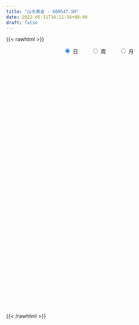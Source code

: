 ```yaml
---
title: "山东黄金 - 600547.SH"
date: 2022-05-31T16:21:56+08:00
draft: false
---
```

{{< rawhtml >}}
    <div style="text-align: center">
        <label style="padding: 1rem;"><input style="margin-right: .5rem" type="radio" name="period" value="D" checked onclick="period_change(this)">日</label>
        <label style="padding: 1rem;"><input style="margin-right: .5rem" type="radio" name="period" value="W" onclick="period_change(this)">周</label>
        <label style="padding: 1rem;"><input style="margin-right: .5rem" type="radio" name="period" value="M" onclick="period_change(this)">月</label>
    </div>
    <div id="chart" style="height: 700px;"></div> 
    <script type="text/javascript">
        const D_v = [237657.33,168217.41,129129.55,213149.44,502269.24,221998.69,212047.9,181200.78,189400.62,253044.86,123272.56,189779.59,110079.41,134818.23,116045.92,209083.35,198128.1,239293.65,103196.84,139936.57,164276.09,116537.09,129261.04,101105.61,88500.6,115457.29,87377.68,122486.86,92979.79,116841.04,161196.88,117787.98,183510.22,124284.17,173795.44,191440.77,290106.91,413976.83,318367.71,636718.22,245735.18,188652.48,157582.3,120626.63,163179.13,265274.56,184757.31,216770.17,192502.26,163789.54,230374.82,204180.01,178909.82,121578.77,116697.53,309144.09,206539.54,139142.29,209208.36,527703.16,289542.9,289851.39,195364.93,149312.08,198352.37,143153.01,123787.4,199747.12,153691.74,192686.52,248265.34,237217.13,198066.14,326121.91,252915.89,257102.69,256427.73,211851.62,497209.79,530375.38,735561.58,1208118.74,704459.9399999999,473821.29,490454.07,468768.98,240167.38,318634.33,269205.81,261374.14,137234.24,492660.21,215462.13,177395.21,198708.29,171421.25,194575.44,476448.89,233516.1,181594.13,177823.59,170917.05,293042.1,180458.45,168454.72,186261.51,180500.64,208433.61,136374.71,116364.58,375968.63,188361.04,122924.26,173970.96,219808.15,151008.39,342092.95,494575.67,287884.4,170263.17,151578.02,268609.28,188971.63,125117.15,222413.48,217821.88,208867.7,136670.23,156372.66,173693.67,169921.65,204239.58,160365.9,229860.59,184600.6,112580.81,135491.06,142871.25,152288.22,160374.19,133220.08,120127.23,108645.56,253065.94,134833.18,101566.57,139996.94,120697.03,186237.81,143528.03,126871.35,109856.24,116304.49,144503.46,155237.6,193517.23,142716.89,134781.16,159768.25,202672.31,179768.27,290457.18,177633.42,137852.55,134302.78,154220.25,324752.65,303078.49,191225.34,584899.4,332599.94,459846.25,199185.31,163531.63,131366.01,125579.59,151294.75,125163.74,580019.97,320034.09,323440.02,539670.8,343826.99,182567.8,617415.79,375932.83,1369559.8500000001,939091.01,595328.35,343553.96,354824.77,265420.47,337810.03,959282.89,531394.74,1129144.73,725724.3100000001,559893.58,406081.66,685558.59,425345.86,497041.86,292554.2,268178.91,341841.78,198929.64,846574.15,767939.29,614129.47,520375.06,322575.23,287807.88,228612.2,335459.9,247227.83,794329.23,530252.8199999999,382110.01,389626.77,348295.0,447858.38,271939.32,229004.28,390702.06,329863.06,298309.62,467737.44,411682.73,336960.4,261742.41,347430.91,257490.48,213625.94,188207.05,267801.75,308834.58,304394.37,197883.39,210011.15,202817.08,240073.68,246913.44,275215.77,340763.39,258698.86,432743.04,209813.52,246272.69,185185.63,247783.05]
const D_histogram = [0.0,-0.01781151,-0.0210066986,-0.0224514954,0.0250441969,0.0313109191,0.0126125989,0.0129393777,0.0219659784,-0.0149851456,-0.0418772686,-0.0775073486,-0.100021848,-0.1186319826,-0.1252845893,-0.1346188719,-0.1123865527,-0.1260018491,-0.1292653292,-0.1376746215,-0.1390010878,-0.1189602902,-0.1041242346,-0.0918144674,-0.075799719,-0.0460424514,-0.022483661,-0.0218115938,-0.0170203124,0.0022338857,0.004720042,0.0143731199,0.0438892396,0.0568427984,0.0446050665,0.0502136201,0.0417807336,0.0108921882,-0.0292986065,-0.1151382482,-0.1561085633,-0.1791709795,-0.1664875752,-0.1507790543,-0.1183763109,-0.0794850787,-0.0600251375,-0.0281452726,-0.0328393396,-0.0090821892,0.0300065908,0.0536130907,0.0584977909,0.0652985235,0.0638603809,0.0846297055,0.0931477009,0.0958806772,0.1067512731,0.1570089241,0.1830124561,0.182461056,0.1616876953,0.1506580623,0.1140615883,0.0899022109,0.0720470272,0.0742312178,0.0657176541,0.0597299295,0.0752865776,0.068898184,0.0719072797,0.0855903197,0.0897349767,0.0970520156,0.1057526697,0.0993071731,0.1255995634,0.1560688069,0.2101774195,0.3434339547,0.3762172008,0.3779112473,0.3374710391,0.2368729591,0.1498896212,0.0616180355,-0.0287176864,-0.1161843442,-0.1676466486,-0.1347500313,-0.1333592117,-0.1138321505,-0.0881690752,-0.0993713624,-0.1335045914,-0.0784468007,-0.0569852539,-0.049918231,-0.0355375155,-0.0555361812,-0.0461304578,-0.0525059179,-0.0466208285,-0.0338914886,-0.0525620678,-0.0585443104,-0.0535740096,-0.0514499616,-0.0179187859,-0.033427697,-0.0455996082,-0.0415362405,-0.0229480171,-0.0191523767,-0.0011712267,0.0496500826,0.0716907733,0.0705444629,0.0726332417,0.027973244,-0.0137162848,-0.0372873991,-0.0698796256,-0.1005147125,-0.1325553035,-0.1456261503,-0.1521717885,-0.1635102384,-0.162207614,-0.1558712741,-0.1565676242,-0.1453241592,-0.1140916945,-0.0927675604,-0.0594148871,-0.0290704152,-0.0129848784,-0.0060120246,-0.0076553563,-0.0037465492,0.0008931576,0.0223383139,0.0154892746,0.0142040754,0.0062303556,0.0040408454,-0.0148393188,-0.0297556009,-0.0221923442,-0.0193923682,-0.0164896213,0.0029555495,0.0228086337,0.0469300865,0.0627827707,0.0648205128,0.0770900552,0.0911247383,0.1046841879,0.1182727184,0.1047323333,0.0791264093,0.0541399419,0.0460444134,0.0545988242,0.0755689229,0.076884168,0.1052029013,0.0976684733,0.0033784989,-0.0446265395,-0.0705755099,-0.0645864279,-0.0476804184,-0.0323675774,-0.0417566148,0.0181983659,0.0648255791,0.0379658693,0.0774102132,0.0770345791,0.0681372609,0.0969676644,0.0755987665,0.1507109581,0.1467211742,0.1345080298,0.0951381223,0.0712263569,0.0408638413,0.0060421068,0.0385219623,0.0533206294,0.1014503124,0.1000702434,0.0579300368,-0.0159771059,-0.149918587,-0.2375441033,-0.269306779,-0.2835603277,-0.2720442995,-0.2239383925,-0.1817134674,-0.0492474707,0.0704067294,0.1564525024,0.2031642065,0.2057177285,0.1914782049,0.1759576404,0.1670666578,0.1592253868,0.2222896304,0.2404678326,0.2532620395,0.2263340186,0.1696610354,0.0560853808,-0.0024522793,-0.0470314963,-0.1525316812,-0.2667252682,-0.3165940869,-0.433852334,-0.521119244,-0.518731736,-0.5114239226,-0.4236684095,-0.3535803404,-0.3261520828,-0.2948859814,-0.2602667797,-0.2234911617,-0.2008222869,-0.1634751583,-0.1344676058,-0.0953086905,-0.0739588273,-0.0513202514,-0.0059693587,0.0538061173,0.0581015212,0.1000176302,0.127988681,0.1460994154,0.1541948033,0.150131538]
const D_fast = [0.0,-0.0222643875,-0.0307112507,-0.0377689214,0.0159878201,0.0300822721,0.0145371017,0.0180987248,0.0326168202,-0.0080805902,-0.0454420304,-0.1004489475,-0.1479689089,-0.1962370392,-0.2342107932,-0.2771997938,-0.2830641128,-0.3281798714,-0.3637596838,-0.4065876316,-0.4426643698,-0.4523636448,-0.4635586477,-0.4742024974,-0.4771376788,-0.458891024,-0.4409531489,-0.4457339801,-0.4451977768,-0.4253851073,-0.4217189405,-0.4084725825,-0.367984153,-0.3408198945,-0.3419063599,-0.3237444013,-0.3217321044,-0.3498976027,-0.397413049,-0.5120372528,-0.5920347087,-0.6598898698,-0.6888283593,-0.710814602,-0.7080059363,-0.6889859738,-0.6845323169,-0.6596887702,-0.6725926721,-0.651106069,-0.6045156413,-0.5675058687,-0.5479967208,-0.5248713573,-0.5103444047,-0.4684176537,-0.4366127331,-0.4099095875,-0.3723511733,-0.2828412912,-0.2110846453,-0.1660207814,-0.1463722182,-0.1197373357,-0.1278184125,-0.1295022372,-0.1293456642,-0.1086036692,-0.1006878193,-0.0917430615,-0.057364769,-0.0465286166,-0.025542701,0.0095379189,0.0361163201,0.0676963629,0.1028351844,0.1212164811,0.1789087623,0.2483952075,0.355048175,0.5741631989,0.7010007452,0.7971726035,0.8411001551,0.7997203149,0.7502093823,0.6773423054,0.5798271619,0.4633144181,0.3699404516,0.369149561,0.3372005776,0.3282696012,0.3318904077,0.2958452799,0.2283359031,0.2637819936,0.270997227,0.2655846921,0.2710810287,0.2371983178,0.2350714267,0.2155694871,0.2097993694,0.2140558371,0.182244741,0.1616264208,0.1532032192,0.1424647768,0.171516256,0.1476504206,0.1240786075,0.117757915,0.1306091341,0.1296166804,0.1473050236,0.2105388536,0.2505022377,0.266992043,0.2872391322,0.2495724456,0.2044538455,0.1715608815,0.1214987486,0.0657349835,0.0005555666,-0.0489218177,-0.093510403,-0.1457264125,-0.1849756916,-0.2176071702,-0.2574454264,-0.2825330012,-0.2798234601,-0.2816912161,-0.2631922646,-0.2401153965,-0.2272760793,-0.2218062316,-0.2253634024,-0.2223912326,-0.2175282364,-0.1904985017,-0.1934752223,-0.1912094026,-0.1976255336,-0.1988048324,-0.2213948263,-0.2437500086,-0.241734838,-0.243782954,-0.2450026124,-0.2248185543,-0.1992633116,-0.1634093373,-0.1318609604,-0.11361809,-0.0820760339,-0.0452601661,-0.0055296696,0.0376270405,0.0502697388,0.0444454171,0.0329939352,0.0364095099,0.0586136268,0.0984759562,0.1190122433,0.173631702,0.1905143923,0.0970690427,0.0379073694,-0.0056854785,-0.0158430035,-0.0108570986,-0.003636152,-0.0234643431,0.0410402291,0.1038738371,0.0865055946,0.1453024918,0.1641855025,0.1723224995,0.225394819,0.2229256128,0.3357155439,0.3684060536,0.3898199167,0.3742345397,0.3681293635,0.3479828083,0.3146716005,0.3567819465,0.384910771,0.458403032,0.482040524,0.4543828265,0.3764814073,0.2050602795,0.0580487373,-0.0410406331,-0.1261842638,-0.1826793104,-0.1905580015,-0.1937614432,-0.0736073142,0.0636485683,0.1888074669,0.2863102225,0.3402931767,0.3739232044,0.4023920499,0.4352677317,0.4672328074,0.5858694587,0.664164619,0.7402743358,0.7699298195,0.7556720951,0.6561177858,0.5969670558,0.5406299647,0.3969968596,0.2161219555,0.0871046151,-0.1386167155,-0.3561634365,-0.4834588625,-0.6040070297,-0.6221686191,-0.640475635,-0.6945853981,-0.737040792,-0.7674882853,-0.7865854578,-0.8141221546,-0.8176438156,-0.8222531646,-0.806921422,-0.8040612655,-0.7942527524,-0.7503941994,-0.6771671941,-0.6583464099,-0.5914258934,-0.5314576723,-0.476822084,-0.4301779953,-0.3967083761]
const D_slow = [0.0,-0.0044528775,-0.0097045521,-0.015317426,-0.0090563768,-0.001228647,0.0019245027,0.0051593472,0.0106508418,0.0069045554,-0.0035647618,-0.0229415989,-0.0479470609,-0.0776050566,-0.1089262039,-0.1425809219,-0.1706775601,-0.2021780223,-0.2344943546,-0.26891301,-0.303663282,-0.3334033545,-0.3594344132,-0.38238803,-0.4013379598,-0.4128485726,-0.4184694879,-0.4239223863,-0.4281774644,-0.427618993,-0.4264389825,-0.4228457025,-0.4118733926,-0.397662693,-0.3865114264,-0.3739580213,-0.3635128379,-0.3607897909,-0.3681144425,-0.3968990046,-0.4359261454,-0.4807188903,-0.5223407841,-0.5600355477,-0.5896296254,-0.6095008951,-0.6245071795,-0.6315434976,-0.6397533325,-0.6420238798,-0.6345222321,-0.6211189594,-0.6064945117,-0.5901698808,-0.5742047856,-0.5530473592,-0.529760434,-0.5057902647,-0.4791024464,-0.4398502154,-0.3940971013,-0.3484818374,-0.3080599135,-0.2703953979,-0.2418800009,-0.2194044481,-0.2013926913,-0.1828348869,-0.1664054734,-0.151472991,-0.1326513466,-0.1154268006,-0.0974499807,-0.0760524008,-0.0536186566,-0.0293556527,-0.0029174853,0.021909308,0.0533091989,0.0923264006,0.1448707555,0.2307292442,0.3247835444,0.4192613562,0.503629116,0.5628473558,0.6003197611,0.6157242699,0.6085448483,0.5794987623,0.5375871001,0.5038995923,0.4705597894,0.4421017517,0.4200594829,0.3952166423,0.3618404945,0.3422287943,0.3279824808,0.3155029231,0.3066185442,0.2927344989,0.2812018845,0.268075405,0.2564201979,0.2479473257,0.2348068088,0.2201707312,0.2067772288,0.1939147384,0.1894350419,0.1810781177,0.1696782156,0.1592941555,0.1535571512,0.1487690571,0.1484762504,0.160888771,0.1788114643,0.1964475801,0.2146058905,0.2215992015,0.2181701303,0.2088482805,0.1913783742,0.166249696,0.1331108701,0.0967043326,0.0586613855,0.0177838259,-0.0227680776,-0.0617358961,-0.1008778022,-0.137208842,-0.1657317656,-0.1889236557,-0.2037773775,-0.2110449813,-0.2142912009,-0.215794207,-0.2177080461,-0.2186446834,-0.218421394,-0.2128368155,-0.2089644969,-0.205413478,-0.2038558891,-0.2028456778,-0.2065555075,-0.2139944077,-0.2195424938,-0.2243905858,-0.2285129911,-0.2277741038,-0.2220719453,-0.2103394237,-0.1946437311,-0.1784386028,-0.1591660891,-0.1363849045,-0.1102138575,-0.0806456779,-0.0544625946,-0.0346809922,-0.0211460068,-0.0096349034,0.0040148026,0.0229070334,0.0421280754,0.0684288007,0.092845919,0.0936905437,0.0825339089,0.0648900314,0.0487434244,0.0368233198,0.0287314255,0.0182922718,0.0228418632,0.039048258,0.0485397253,0.0678922786,0.0871509234,0.1041852386,0.1284271547,0.1473268463,0.1850045858,0.2216848794,0.2553118868,0.2790964174,0.2969030066,0.307118967,0.3086294937,0.3182599842,0.3315901416,0.3569527197,0.3819702805,0.3964527897,0.3924585132,0.3549788665,0.2955928407,0.2282661459,0.157376064,0.0893649891,0.033380391,-0.0120479759,-0.0243598435,-0.0067581612,0.0323549644,0.0831460161,0.1345754482,0.1824449994,0.2264344095,0.268201074,0.3080074207,0.3635798283,0.4236967864,0.4870122963,0.5435958009,0.5860110598,0.600032405,0.5994193351,0.587661461,0.5495285408,0.4828472237,0.403698702,0.2952356185,0.1649558075,0.0352728735,-0.0925831071,-0.1985002095,-0.2868952946,-0.3684333153,-0.4421548107,-0.5072215056,-0.563094296,-0.6132998677,-0.6541686573,-0.6877855588,-0.7116127314,-0.7301024382,-0.7429325011,-0.7444248407,-0.7309733114,-0.7164479311,-0.6914435236,-0.6594463533,-0.6229214994,-0.5843727986,-0.5468399141]
const D_data = [['2021-05-20', 21.0892, 21.2288, 20.7901, 21.538],['2021-05-21', 21.1192, 20.9497, 20.9197, 21.3186],['2021-05-24', 21.0892, 21.0593, 20.9995, 21.2887],['2021-05-25', 20.82, 21.0494, 20.5608, 21.0494],['2021-05-26', 21.2787, 21.7872, 21.2388, 22.1761],['2021-05-27', 21.4881, 21.4382, 21.3086, 21.6078],['2021-05-28', 21.4382, 21.1092, 21.0593, 21.508],['2021-05-31', 21.3485, 21.3086, 21.179, 21.4881],['2021-06-01', 21.4382, 21.4582, 21.2388, 21.4881],['2021-06-02', 21.2887, 20.8101, 20.7901, 21.2887],['2021-06-03', 20.84, 20.7403, 20.7203, 20.9397],['2021-06-04', 20.3314, 20.4112, 20.0622, 20.5907],['2021-06-07', 20.4411, 20.3414, 20.2816, 20.5608],['2021-06-08', 20.5109, 20.1819, 20.1519, 20.5209],['2021-06-09', 20.2417, 20.1519, 20.0921, 20.2716],['2021-06-10', 20.1121, 19.9525, 19.9226, 20.1121],['2021-06-11', 20.0921, 20.2616, 19.9725, 20.2716],['2021-06-15', 19.8428, 19.7132, 19.5936, 19.8827],['2021-06-16', 19.5437, 19.6634, 19.5437, 19.7531],['2021-06-17', 19.3941, 19.424, 19.2944, 19.5437],['2021-06-18', 19.1249, 19.3343, 18.9454, 19.4141],['2021-06-21', 19.2446, 19.5038, 19.1648, 19.5038],['2021-06-22', 19.5238, 19.3941, 19.3742, 19.6634],['2021-06-23', 19.4141, 19.3044, 19.2246, 19.434],['2021-06-24', 19.2645, 19.3044, 19.1947, 19.4041],['2021-06-25', 19.2844, 19.4938, 19.2346, 19.5537],['2021-06-28', 19.5038, 19.4739, 19.3443, 19.5138],['2021-06-29', 19.4041, 19.1748, 19.1548, 19.4041],['2021-06-30', 19.0651, 19.1648, 19.0451, 19.2844],['2021-07-01', 19.1648, 19.3443, 19.1149, 19.3542],['2021-07-02', 19.2446, 19.1349, 19.105, 19.5138],['2021-07-05', 19.2446, 19.2047, 19.085, 19.2944],['2021-07-06', 19.2146, 19.5238, 19.1548, 19.5337],['2021-07-07', 19.3842, 19.4141, 19.3044, 19.444],['2021-07-08', 19.4141, 19.085, 19.0451, 19.4141],['2021-07-09', 19.0751, 19.2745, 19.0551, 19.3742],['2021-07-12', 19.3443, 19.0751, 19.0252, 19.444],['2021-07-13', 19.0451, 18.6563, 18.5964, 19.0751],['2021-07-14', 18.6463, 18.2873, 18.0281, 18.6563],['2021-07-15', 18.048, 17.2603, 16.9512, 18.058],['2021-07-16', 17.1307, 17.3101, 17.0708, 17.3899],['2021-07-19', 17.2703, 17.1606, 16.9611, 17.2703],['2021-07-20', 17.2104, 17.37, 17.2005, 17.4098],['2021-07-21', 17.2304, 17.2802, 17.1805, 17.35],['2021-07-22', 17.3101, 17.4298, 17.2005, 17.4896],['2021-07-23', 17.4398, 17.5395, 17.3899, 17.8984],['2021-07-26', 17.5494, 17.3101, 17.2304, 17.6292],['2021-07-27', 17.4, 17.48, 17.32, 17.71],['2021-07-28', 17.45, 16.98, 16.83, 17.5],['2021-07-29', 17.22, 17.28, 17.02, 17.42],['2021-07-30', 17.46, 17.56, 17.33, 17.75],['2021-08-02', 17.38, 17.48, 17.19, 17.66],['2021-08-03', 17.36, 17.28, 17.19, 17.51],['2021-08-04', 17.28, 17.3, 17.16, 17.33],['2021-08-05', 17.25, 17.18, 17.14, 17.31],['2021-08-06', 17.46, 17.49, 17.36, 17.79],['2021-08-09', 17.01, 17.41, 16.91, 17.43],['2021-08-10', 17.31, 17.37, 17.21, 17.41],['2021-08-11', 17.3, 17.52, 17.27, 17.75],['2021-08-12', 17.55, 18.22, 17.55, 18.34],['2021-08-13', 18.02, 18.2, 17.9, 18.36],['2021-08-16', 18.36, 18.03, 17.95, 18.66],['2021-08-17', 18.1, 17.81, 17.76, 18.2],['2021-08-18', 17.78, 17.93, 17.62, 17.94],['2021-08-19', 17.75, 17.55, 17.5, 17.83],['2021-08-20', 17.38, 17.59, 17.33, 17.6],['2021-08-23', 17.5, 17.59, 17.5, 17.67],['2021-08-24', 17.73, 17.83, 17.6, 17.89],['2021-08-25', 17.77, 17.71, 17.53, 17.77],['2021-08-26', 17.68, 17.73, 17.56, 17.96],['2021-08-27', 17.62, 18.06, 17.57, 18.06],['2021-08-30', 18.18, 17.85, 17.72, 18.28],['2021-08-31', 17.82, 18.0, 17.58, 18.0],['2021-09-01', 17.88, 18.23, 17.81, 18.26],['2021-09-02', 18.12, 18.22, 18.1, 18.36],['2021-09-03', 18.12, 18.36, 18.1, 18.44],['2021-09-06', 18.5, 18.5, 18.32, 18.65],['2021-09-07', 18.41, 18.4, 18.26, 18.49],['2021-09-08', 18.17, 18.96, 18.17, 19.08],['2021-09-09', 18.8, 19.29, 18.8, 19.61],['2021-09-10', 19.32, 19.98, 19.32, 20.65],['2021-09-13', 20.6, 21.73, 20.08, 21.91],['2021-09-14', 21.59, 21.25, 21.05, 21.95],['2021-09-15', 21.27, 21.31, 21.1, 21.85],['2021-09-16', 21.31, 21.03, 21.0, 21.88],['2021-09-17', 20.49, 20.2, 19.67, 20.66],['2021-09-22', 20.28, 20.1, 19.9, 20.44],['2021-09-23', 20.3, 19.78, 19.65, 20.38],['2021-09-24', 19.56, 19.37, 19.33, 19.76],['2021-09-27', 19.28, 18.95, 18.73, 19.35],['2021-09-28', 18.85, 18.99, 18.82, 19.14],['2021-09-29', 18.99, 19.95, 18.92, 20.21],['2021-09-30', 19.68, 19.61, 19.41, 19.84],['2021-10-08', 19.78, 19.86, 19.51, 19.99],['2021-10-11', 19.89, 20.04, 19.71, 20.29],['2021-10-12', 19.92, 19.6, 19.4, 20.01],['2021-10-13', 19.53, 19.15, 19.0, 19.59],['2021-10-14', 19.65, 20.29, 19.6, 20.6],['2021-10-15', 20.0, 20.07, 19.94, 20.55],['2021-10-18', 19.7, 19.97, 19.61, 19.98],['2021-10-19', 19.97, 20.13, 19.63, 20.14],['2021-10-20', 19.77, 19.69, 19.66, 19.92],['2021-10-21', 19.82, 20.03, 19.75, 20.34],['2021-10-22', 19.87, 19.84, 19.65, 20.16],['2021-10-25', 19.8, 19.99, 19.6, 20.18],['2021-10-26', 20.16, 20.13, 19.9, 20.43],['2021-10-27', 19.9, 19.72, 19.55, 19.95],['2021-10-28', 19.74, 19.8, 19.66, 20.2],['2021-10-29', 19.9, 19.92, 19.72, 20.07],['2021-11-01', 19.75, 19.89, 19.67, 19.98],['2021-11-02', 19.91, 20.38, 19.5, 21.09],['2021-11-03', 19.93, 19.82, 19.77, 20.05],['2021-11-04', 19.76, 19.78, 19.67, 19.89],['2021-11-05', 19.91, 19.95, 19.9, 20.28],['2021-11-08', 20.36, 20.19, 20.06, 20.43],['2021-11-09', 20.24, 20.07, 19.97, 20.44],['2021-11-10', 20.2, 20.32, 20.06, 20.6],['2021-11-11', 20.75, 20.96, 20.51, 21.06],['2021-11-12', 21.06, 20.87, 20.72, 21.35],['2021-11-15', 20.81, 20.72, 20.63, 21.11],['2021-11-16', 20.88, 20.85, 20.66, 20.95],['2021-11-17', 20.58, 20.22, 20.15, 20.69],['2021-11-18', 20.41, 20.06, 20.02, 20.6],['2021-11-19', 20.0, 20.12, 19.91, 20.18],['2021-11-22', 19.9, 19.84, 19.62, 20.04],['2021-11-23', 19.54, 19.65, 19.51, 19.77],['2021-11-24', 19.56, 19.39, 19.31, 19.59],['2021-11-25', 19.51, 19.41, 19.38, 19.52],['2021-11-26', 19.41, 19.33, 19.19, 19.43],['2021-11-29', 19.26, 19.1, 19.02, 19.26],['2021-11-30', 19.0, 19.1, 19.0, 19.19],['2021-12-01', 19.0, 19.05, 18.86, 19.09],['2021-12-02', 18.97, 18.84, 18.82, 19.03],['2021-12-03', 18.84, 18.88, 18.56, 18.89],['2021-12-06', 18.96, 19.12, 18.87, 19.19],['2021-12-07', 19.1, 19.03, 18.9, 19.11],['2021-12-08', 19.09, 19.24, 19.03, 19.26],['2021-12-09', 19.16, 19.31, 19.14, 19.35],['2021-12-10', 19.2, 19.21, 19.13, 19.34],['2021-12-13', 19.23, 19.12, 19.1, 19.26],['2021-12-14', 19.15, 18.99, 18.92, 19.18],['2021-12-15', 18.9, 19.03, 18.85, 19.04],['2021-12-16', 18.98, 19.03, 18.96, 19.07],['2021-12-17', 19.28, 19.29, 19.15, 19.35],['2021-12-20', 19.17, 18.96, 18.87, 19.18],['2021-12-21', 18.91, 18.99, 18.83, 19.01],['2021-12-22', 18.96, 18.86, 18.85, 19.01],['2021-12-23', 18.98, 18.88, 18.83, 19.02],['2021-12-24', 18.86, 18.58, 18.57, 18.87],['2021-12-27', 18.59, 18.49, 18.46, 18.7],['2021-12-28', 18.5, 18.7, 18.5, 18.7],['2021-12-29', 18.64, 18.62, 18.52, 18.65],['2021-12-30', 18.61, 18.59, 18.56, 18.69],['2021-12-31', 18.7, 18.82, 18.65, 18.87],['2022-01-04', 18.67, 18.91, 18.63, 18.94],['2022-01-05', 18.91, 19.08, 18.86, 19.18],['2022-01-06', 19.08, 19.1, 18.9, 19.14],['2022-01-07', 18.9, 19.0, 18.88, 19.12],['2022-01-10', 18.98, 19.2, 18.95, 19.26],['2022-01-11', 19.28, 19.34, 19.18, 19.45],['2022-01-12', 19.45, 19.47, 19.19, 19.55],['2022-01-13', 19.54, 19.62, 19.47, 20.08],['2022-01-14', 19.66, 19.36, 19.3, 19.76],['2022-01-17', 19.28, 19.17, 19.09, 19.35],['2022-01-18', 19.18, 19.09, 19.04, 19.25],['2022-01-19', 19.01, 19.25, 18.96, 19.3],['2022-01-20', 19.61, 19.5, 19.46, 19.85],['2022-01-21', 19.4, 19.79, 19.26, 19.88],['2022-01-24', 19.6, 19.67, 19.56, 19.93],['2022-01-25', 19.85, 20.17, 19.59, 20.24],['2022-01-26', 19.9, 19.87, 19.65, 20.11],['2022-01-27', 19.4, 18.56, 18.5, 19.45],['2022-01-28', 18.3, 18.75, 18.08, 18.77],['2022-02-07', 18.81, 18.79, 18.71, 19.13],['2022-02-08', 18.96, 19.09, 18.84, 19.1],['2022-02-09', 19.21, 19.25, 19.08, 19.34],['2022-02-10', 19.35, 19.29, 19.15, 19.55],['2022-02-11', 19.11, 18.97, 18.94, 19.25],['2022-02-14', 19.49, 19.97, 19.45, 20.49],['2022-02-15', 20.33, 20.13, 19.91, 20.39],['2022-02-16', 19.46, 19.31, 19.29, 19.54],['2022-02-17', 19.5, 20.23, 19.44, 20.4],['2022-02-18', 20.52, 19.91, 19.8, 20.55],['2022-02-21', 19.95, 19.85, 19.75, 20.08],['2022-02-22', 20.33, 20.46, 20.15, 20.58],['2022-02-23', 20.06, 19.94, 19.85, 20.2],['2022-02-24', 20.1, 21.41, 19.95, 21.84],['2022-02-25', 20.38, 20.76, 20.01, 20.95],['2022-02-28', 20.7, 20.76, 20.5, 21.34],['2022-03-01', 20.37, 20.41, 20.15, 20.5],['2022-03-02', 20.74, 20.54, 20.42, 20.89],['2022-03-03', 20.23, 20.4, 20.21, 20.61],['2022-03-04', 20.56, 20.23, 20.22, 20.7],['2022-03-07', 20.82, 21.13, 20.71, 21.66],['2022-03-08', 20.99, 21.12, 20.51, 21.29],['2022-03-09', 21.3, 21.82, 21.13, 22.38],['2022-03-10', 20.73, 21.46, 20.17, 21.49],['2022-03-11', 21.25, 20.95, 20.61, 21.6],['2022-03-14', 20.58, 20.31, 20.28, 21.04],['2022-03-15', 19.8, 18.98, 18.54, 20.02],['2022-03-16', 18.91, 18.85, 18.08, 19.05],['2022-03-17', 18.91, 19.06, 18.51, 19.15],['2022-03-18', 19.15, 18.96, 18.77, 19.19],['2022-03-21', 18.77, 19.07, 18.71, 19.34],['2022-03-22', 18.97, 19.5, 18.95, 19.63],['2022-03-23', 19.3, 19.51, 19.18, 19.58],['2022-03-24', 19.69, 21.02, 19.66, 21.25],['2022-03-25', 21.18, 21.55, 21.09, 22.0],['2022-03-28', 21.52, 21.78, 21.29, 22.2],['2022-03-29', 21.25, 21.8, 21.18, 22.13],['2022-03-30', 21.61, 21.56, 21.38, 21.79],['2022-03-31', 21.57, 21.5, 21.34, 21.78],['2022-04-01', 21.55, 21.58, 21.18, 21.69],['2022-04-06', 21.46, 21.77, 21.39, 22.14],['2022-04-07', 21.59, 21.91, 21.5, 22.06],['2022-04-08', 22.1, 23.15, 22.1, 23.35],['2022-04-11', 23.34, 23.05, 22.8, 23.7],['2022-04-12', 22.82, 23.33, 22.65, 23.33],['2022-04-13', 23.43, 23.06, 22.99, 23.82],['2022-04-14', 23.05, 22.7, 22.66, 23.35],['2022-04-15', 22.61, 21.7, 21.41, 22.81],['2022-04-18', 22.0, 22.03, 21.7, 22.14],['2022-04-19', 21.77, 21.99, 21.45, 22.14],['2022-04-20', 21.5, 20.82, 20.73, 21.69],['2022-04-21', 21.0, 20.02, 19.95, 21.0],['2022-04-22', 20.0, 20.21, 19.68, 20.35],['2022-04-25', 19.69, 18.66, 18.58, 19.86],['2022-04-26', 18.66, 18.13, 18.05, 18.78],['2022-04-27', 17.95, 18.62, 17.91, 18.65],['2022-04-28', 18.3, 18.29, 18.0, 18.48],['2022-04-29', 18.48, 19.16, 18.47, 19.2],['2022-05-05', 18.99, 19.02, 18.81, 19.24],['2022-05-06', 18.5, 18.43, 18.3, 18.57],['2022-05-09', 18.45, 18.33, 18.21, 18.57],['2022-05-10', 18.08, 18.26, 17.75, 18.27],['2022-05-11', 17.97, 18.21, 17.9, 18.43],['2022-05-12', 18.22, 17.94, 17.78, 18.22],['2022-05-13', 17.76, 18.05, 17.75, 18.08],['2022-05-16', 18.04, 17.91, 17.86, 18.12],['2022-05-17', 18.0, 18.03, 17.9, 18.09],['2022-05-18', 17.89, 17.8, 17.75, 17.95],['2022-05-19', 17.72, 17.78, 17.39, 17.78],['2022-05-20', 17.94, 18.12, 17.93, 18.15],['2022-05-23', 18.2, 18.5, 18.05, 18.58],['2022-05-24', 18.35, 17.92, 17.9, 18.46],['2022-05-25', 18.04, 18.48, 18.02, 18.78],['2022-05-26', 18.35, 18.49, 18.16, 18.55],['2022-05-27', 18.52, 18.51, 18.37, 18.75],['2022-05-30', 18.37, 18.49, 18.28, 18.6],['2022-05-31', 18.35, 18.39, 18.14, 18.4]]
const W_v = [1762520.25,976058.84,1608559.3600000001,2064693.3700000001,1446684.71,776138.5,1131511.6399999999,1427548.74,803692.54,767692.5699999999,450849.95,500999.31,545361.09,380055.67,512051.27,450096.02,929796.3,999073.49,813313.7000000001,831685.85,666501.48,552178.47,820231.8899999999,960531.4300000001,1103229.7,1419229.96,1266072.6000000001,1041564.96,1661557.25,502203.68,380109.09,897288.8899999999,965635.3699999999,730366.8899999999,1729856.8100000001,2202943.46,1705832.3700000001,2219310.2000000002,1433276.49,1023845.1000000001,444657.63,637682.17,745470.0700000001,608830.76,1127812.74,676903.53,794322.9399999999,723561.5499999999,529457.5600000001,837289.63,673390.1699999999,432793.21,707098.0599999999,624164.04,561194.0399999999,456094.36,309722.97,344272.26,571981.8099999999,534100.97,504480.14,522018.86,1559228.21,901819.1000000001,1215781.3799999999,906323.73,832423.63,815087.1899999999,902218.1499999999,847459.1800000001,1326354.24,1090618.49,842312.04,816658.11,618767.21,1108202.8799999999,750906.88,634458.28,951909.4099999999,1037089.8699999999,1278383.23,1547028.8500000001,2083673.8499999999,1413962.3799999999,1339192.0900000001,1379632.95,1071096.1099999999,1283311.9899999998,813868.3699999999,866229.55,266465.22,1586775.4099999999,1572698.74,801464.5,862625.47,1524195.1500000001,1591192.8899999999,2167835.0500000003,3082858.8199999998,2454503.1099999999,1760748.0,1398012.4200000002,1022539.74,1420647.4199999999,2661506.6000000001,2359189.29,2582615.9900000002,3581078.0900000003,2948384.4199999999,1935871.74,2281599.02,2422273.1000000001,255120.29,1472907.0900000001,1663477.4400000002,1504634.95,1268619.9100000001,1547081.05,1724770.3099999998,1831269.25,1292531.7200000002,2123632.98,1832712.76,1980070.5900000003,2169061.8700000001,2364171.1100000003,4901291.7699999996,1996262.8100000001,1564806.7899999998,2692734.9199999999,2432352.2400000002,3487047.5700000003,4517464.8899999997,3027776.3500000001,2950734.4899999998,2285289.54,3557058.8399999999,2380526.0,2025278.02,2046029.1499999999,1563964.6300000001,1213146.5,909140.1399999999,1526624.3300000001,2668537.2000000002,1132215.3599999999,1309260.3,1327439.4199999999,1358238.25,1277628.0,1715926.4000000001,3634260.0800000001,2055736.23,2831454.0900000003,3948582.4000000004,3416433.2600000002,2589929.6400000001,2337826.2399999998,1631856.1499999999,2163886.3599999999,1482250.3600000001,1337642.1700000002,1162329.6400000001,369709.44,277529.83,1058847.6600000001,1092897.3499999999,1113071.75,1508892.6499999999,1524336.25,1133157.8899999999,1282121.96,1277831.8499999999,991763.97,896714.54,1130706.03,701940.9299999999,2136346.0800000001,1539035.1300000001,1088667.4399999999,1467353.6299999999,1262146.6699999999,587984.91,761293.4399999999,3114587.7800000003,1241857.3799999999,1171528.3300000001,824263.8300000001,691910.24,605009.0599999999,671300.6,1011196.0399999998,610370.9300000001,823976.6400000001,659593.8,1869317.6000000001,1263603.2799999998,1278594.8199999998,936698.41,768155.01,646703.15,550861.63,580882.25,790818.5800000001,1904904.8499999999,895315.1000000001,988194.1000000001,930510.22,1372136.25,976033.78,918178.12,1271423.76,2231426.1000000001,3345623.0199999996,828007.52,1106730.7200000002,177395.21,1274669.97,1003835.3200000001,880025.1899999999,977589.47,1495369.5600000001,904539.25,942145.9500000001,938081.39,727831.9399999999,775433.0,683331.53,641063.5699999999,626252.88,1010299.4300000001,1054206.72,1767756.24,696935.72,2106991.8700000001,3484567.2800000003,1896937.5800000001,3905440.25,2306582.1699999999,2423463.77,1973499.8400000001,1377016.96,2098142.98,1519818.3399999999,1825553.8899999997,471116.42,1267121.1400000001,1175031.1199999999,1488291.5,432968.68]
const W_histogram = [0.0,-0.0305878063,0.0256356937,0.0923771038,0.0927914386,0.0552610056,0.0685475022,0.0935147252,0.06279292,0.0008864444,-0.0409466908,-0.0740256893,-0.1241826816,-0.1621693145,-0.1615191139,-0.1617493834,-0.1190100431,-0.0812506506,-0.0921857333,-0.0984158316,-0.0628299098,-0.0645705766,-0.0183244763,0.0385578065,0.0942059011,0.1234145339,0.1558029614,0.0864124869,-0.1199818158,-0.2085208524,-0.2648841239,-0.2645983362,-0.2372481235,-0.2164316768,-0.1112125686,-0.0387321386,0.096353752,0.1649206052,0.1865352226,0.1045319795,0.0620351318,0.0496156656,-0.0041045142,-0.0260152981,-0.0215859175,-0.0289544732,-0.0500556814,-0.1402875926,-0.2012356788,-0.2091410447,-0.2155646725,-0.2163450273,-0.1868762806,-0.2032441196,-0.1969169311,-0.2017876361,-0.1660876446,-0.1167900933,-0.0444847348,0.0110789905,0.0538559493,0.0907778955,0.1936505856,0.2360185056,0.2991223971,0.3444044774,0.2968106821,0.2768640225,0.2413669845,0.2549719655,0.2860993823,0.3081460922,0.3413927684,0.3639434318,0.383924039,0.3557563988,0.2870867218,0.2338013314,0.2215134143,0.2205107709,0.2536113761,0.2333601137,0.1856933648,0.0948005944,0.075105037,0.0226617335,0.0070309749,-0.0632825729,-0.1194251185,-0.1673503894,-0.2052978093,-0.1773088246,-0.1446144874,-0.1672550409,-0.1253821065,-0.0356078301,0.1002548075,0.2993525537,0.4642582866,0.5598801589,0.5450139517,0.5496565467,0.4690170547,0.3868968047,0.4701980029,0.6517436974,0.711052906,0.8536282152,0.7954261281,0.6656895404,0.5376647802,0.2511152503,0.0284134976,-0.0977579632,-0.3098855908,-0.4370781184,-0.5233205404,-0.66707413,-0.7702482652,-0.7346887176,-0.734369781,-0.6370191266,-0.5899839674,-0.5175580068,-0.4114193822,-0.219394003,-0.0824221445,-0.0350230467,-0.0928858644,-0.1336630891,-0.1145682287,0.0687509276,0.0250437359,0.1070499939,-0.0573437374,-0.2517773491,-0.1372523663,-0.1023563493,-0.0024096603,0.0673179304,0.1523952544,0.1388761178,0.1319804282,0.1265782277,0.104876043,0.0915334674,0.0263322896,-0.0353658016,-0.1056123358,-0.0974705831,-0.0916468039,0.0350746555,0.011795417,0.1356146063,0.3148954745,0.4712019981,0.2945293837,0.2116798525,0.1511200245,0.0615400812,-0.0989497952,-0.2233298473,-0.3880493349,-0.4711732605,-0.4805435609,-0.461826095,-0.4674307714,-0.5575543101,-0.4585767465,-0.4622040925,-0.4417236713,-0.4405656205,-0.3875742282,-0.3886178418,-0.3373287049,-0.3181462689,-0.272283474,-0.1841229289,-0.2021879982,-0.2167065361,-0.2321952642,-0.3124980466,-0.2808673883,-0.1966449158,-0.1368794759,-0.0869934882,-0.0667125912,-0.0181694674,-0.0040528052,-0.0058885244,-0.0029670808,-0.0672119195,-0.0994008823,-0.1522204708,-0.0748582955,-0.0133294802,0.0484500309,0.1044849552,0.0990200514,0.0900666461,0.0295597908,0.0092017654,-0.0180285996,-0.0162847568,-0.1307071055,-0.1716408651,-0.1773078912,-0.165944715,-0.0943470152,-0.0727730329,-0.0145949501,0.0526603446,0.2061987188,0.3159542224,0.3247852356,0.337440446,0.3516982638,0.3628588484,0.3425862902,0.3226774204,0.300113829,0.3331828308,0.2920528431,0.2033541139,0.1107244738,0.0700122278,0.047861014,-0.0120203407,-0.0317569596,-0.029053689,-0.0008738417,0.0462662244,0.0089016122,0.0009197874,0.0577195665,0.1462705172,0.1616787439,0.2098383847,0.1025772364,0.195575261,0.2453977705,0.3632668165,0.3240499198,0.1851391301,0.0186818754,-0.135935933,-0.2523816768,-0.3095044543,-0.3053231997,-0.2947880688]
const W_fast = [0.0,-0.0382347578,0.0243976656,0.1142333516,0.137845546,0.1141303645,0.1445537366,0.1928996409,0.1778760657,0.1161912012,0.0641213933,0.0125359725,-0.0686666903,-0.1471956518,-0.1869252296,-0.227592845,-0.2146060154,-0.1971592856,-0.2311408017,-0.2619748578,-0.2420964134,-0.2599797244,-0.2183147432,-0.1517930087,-0.0725934389,-0.0125311726,0.0588079952,0.0110206424,-0.2253691142,-0.3660383638,-0.4886226664,-0.5544864628,-0.5864482809,-0.6197397534,-0.5423237874,-0.479526392,-0.3203520634,-0.2105550589,-0.1423066358,-0.198176884,-0.2251649487,-0.2251804986,-0.2799268069,-0.3083414154,-0.3093085141,-0.3239156882,-0.3575308167,-0.4828346261,-0.5940916319,-0.654282259,-0.714597055,-0.7694636666,-0.7867139901,-0.853892859,-0.8967949032,-0.9521125173,-0.957934437,-0.9378344089,-0.8766502342,-0.8183167612,-0.7620758151,-0.702459395,-0.5511740585,-0.4498015121,-0.3119170213,-0.1805338216,-0.1539249465,-0.1046556004,-0.0798108923,-0.0024629199,0.1001893425,0.1992725755,0.3178674438,0.4314039651,0.547365582,0.6081370416,0.611239045,0.6164039874,0.6594944239,0.7136194733,0.8101229225,0.8482116885,0.8469682808,0.779775659,0.7788563609,0.7320784908,0.7182054758,0.6320712849,0.5460724597,0.4563095914,0.3670377192,0.3506994977,0.3472402131,0.2827858994,0.2933133072,0.374185626,0.5351119655,0.8090478502,1.0900181547,1.3256100667,1.4469973474,1.589054079,1.6256688508,1.6402728019,1.8411235009,2.1856051197,2.4226775548,2.7786599178,2.9193143627,2.9560001601,2.962391595,2.7386208777,2.5230224994,2.3724115478,2.0828125225,1.8463504653,1.6292779081,1.318755786,1.0230195845,0.8749069528,0.6916334441,0.6297293168,0.5292684842,0.4723049431,0.4755887221,0.6127656006,0.729131923,0.7677752592,0.6866909754,0.6124979784,0.6029507816,0.8034576698,0.7660114121,0.8747801685,0.6960505028,0.4386725539,0.5188844451,0.5281913748,0.6275356488,0.7140927221,0.8372688596,0.8584687525,0.8845681699,0.9108105264,0.9153273524,0.9248681436,0.8662500383,0.7957104966,0.6990608786,0.6828349854,0.6657470637,0.8012371869,0.7809068027,0.9386296435,1.1966343804,1.4707414035,1.367701135,1.337771567,1.3149917451,1.2407968221,1.0555694969,0.8753569829,0.6136251616,0.4127079209,0.2832017303,0.1864626724,0.0640003031,-0.165511813,-0.1811784361,-0.3003568053,-0.3903073019,-0.4992906562,-0.5431928209,-0.641390895,-0.6744339343,-0.7347880655,-0.7569961391,-0.7148663263,-0.7834783951,-0.852173567,-0.9257111112,-1.0841384052,-1.122724594,-1.0876633504,-1.0621177796,-1.0339801639,-1.0303774147,-0.9863766577,-0.9732731968,-0.9765810471,-0.9744013737,-1.0554491923,-1.1124883756,-1.2033630819,-1.1447154805,-1.0865190352,-1.0126270163,-0.9304708533,-0.9111807443,-0.897617488,-0.9507343956,-0.9687919797,-1.0005294945,-1.0028568409,-1.149955966,-1.2337999419,-1.2837939407,-1.3139169434,-1.2659059974,-1.2625252733,-1.207995928,-1.1275755472,-0.9224874933,-0.733743434,-0.643716112,-0.54670079,-0.4445184063,-0.3426431095,-0.2772690952,-0.2165086099,-0.1640437441,-0.0476790345,-0.0157958115,-0.0536560122,-0.1186045339,-0.1418137229,-0.1519996833,-0.2148861231,-0.2425619819,-0.2471221336,-0.2191607467,-0.1604541245,-0.1955933336,-0.2033452115,-0.1321155409,-0.0069969608,0.0488309519,0.1494501889,0.0678333496,0.2097251895,0.3208971417,0.5295828917,0.571378475,0.4787524678,0.3169656819,0.1283638903,-0.0511772728,-0.1856761638,-0.2578257091,-0.3209875954]
const W_slow = [0.0,-0.0076469516,-0.0012380281,0.0218562478,0.0450541075,0.0588693589,0.0760062344,0.0993849157,0.1150831457,0.1153047568,0.1050680841,0.0865616618,0.0555159914,0.0149736627,-0.0254061157,-0.0658434616,-0.0955959724,-0.115908635,-0.1389550683,-0.1635590262,-0.1792665037,-0.1954091478,-0.1999902669,-0.1903508153,-0.16679934,-0.1359457065,-0.0969949662,-0.0753918444,-0.1053872984,-0.1575175115,-0.2237385425,-0.2898881265,-0.3492001574,-0.4033080766,-0.4311112188,-0.4407942534,-0.4167058154,-0.3754756641,-0.3288418584,-0.3027088636,-0.2872000806,-0.2747961642,-0.2758222927,-0.2823261173,-0.2877225966,-0.2949612149,-0.3074751353,-0.3425470335,-0.3928559532,-0.4451412143,-0.4990323825,-0.5531186393,-0.5998377094,-0.6506487394,-0.6998779721,-0.7503248812,-0.7918467923,-0.8210443156,-0.8321654993,-0.8293957517,-0.8159317644,-0.7932372905,-0.7448246441,-0.6858200177,-0.6110394184,-0.5249382991,-0.4507356285,-0.3815196229,-0.3211778768,-0.2574348854,-0.1859100398,-0.1088735168,-0.0235253247,0.0674605333,0.163441543,0.2523806427,0.3241523232,0.3826026561,0.4379810096,0.4931087024,0.5565115464,0.6148515748,0.661274916,0.6849750646,0.7037513239,0.7094167572,0.711174501,0.6953538577,0.6654975781,0.6236599808,0.5723355285,0.5280083223,0.4918547005,0.4500409403,0.4186954136,0.4097934561,0.434857158,0.5096952964,0.6257598681,0.7657299078,0.9019833957,1.0393975324,1.1566517961,1.2533759972,1.370925498,1.5338614223,1.7116246488,1.9250317026,2.1238882346,2.2903106197,2.4247268148,2.4875056274,2.4946090018,2.470169511,2.3926981133,2.2834285837,2.1525984486,1.9858299161,1.7932678498,1.6095956704,1.4260032251,1.2667484435,1.1192524516,0.9898629499,0.8870081044,0.8321596036,0.8115540675,0.8027983058,0.7795768397,0.7461610675,0.7175190103,0.7347067422,0.7409676762,0.7677301747,0.7533942403,0.690449903,0.6561368114,0.6305477241,0.629945309,0.6467747916,0.6848736052,0.7195926347,0.7525877417,0.7842322987,0.8104513094,0.8333346762,0.8399177487,0.8310762983,0.8046732143,0.7803055685,0.7573938676,0.7661625314,0.7691113857,0.8030150372,0.8817389059,0.9995394054,1.0731717513,1.1260917145,1.1638717206,1.1792567409,1.1545192921,1.0986868303,1.0016744965,0.8838811814,0.7637452912,0.6482887674,0.5314310746,0.392042497,0.2773983104,0.1618472873,0.0514163695,-0.0587250357,-0.1556185927,-0.2527730532,-0.3371052294,-0.4166417966,-0.4847126651,-0.5307433973,-0.5812903969,-0.6354670309,-0.693515847,-0.7716403586,-0.8418572057,-0.8910184346,-0.9252383036,-0.9469866757,-0.9636648235,-0.9682071903,-0.9692203916,-0.9706925227,-0.9714342929,-0.9882372728,-1.0130874934,-1.0511426111,-1.069857185,-1.073189555,-1.0610770473,-1.0349558085,-1.0102007956,-0.9876841341,-0.9802941864,-0.977993745,-0.9825008949,-0.9865720841,-1.0192488605,-1.0621590768,-1.1064860496,-1.1479722283,-1.1715589821,-1.1897522404,-1.1934009779,-1.1802358918,-1.1286862121,-1.0496976564,-0.9685013476,-0.884141236,-0.7962166701,-0.705501958,-0.6198553854,-0.5391860303,-0.4641575731,-0.3808618654,-0.3078486546,-0.2570101261,-0.2293290077,-0.2118259507,-0.1998606972,-0.2028657824,-0.2108050223,-0.2180684446,-0.218286905,-0.2067203489,-0.2044949458,-0.204264999,-0.1898351073,-0.153267478,-0.1128477921,-0.0603881959,-0.0347438868,0.0141499285,0.0754993711,0.1663160752,0.2473285552,0.2936133377,0.2982838065,0.2642998233,0.2012044041,0.1238282905,0.0474974906,-0.0261995266]
const W_data = [['2017-07-21', 15.6328, 16.0515, 15.088, 16.6417],['2017-07-28', 16.223, 15.5722, 15.4007, 16.3188],['2017-08-04', 15.7135, 16.7274, 15.663, 16.8939],['2017-08-11', 16.3087, 17.2419, 16.1675, 18.2357],['2017-08-18', 17.2722, 16.6719, 16.4046, 17.2722],['2017-08-25', 16.5912, 16.1624, 15.8749, 16.7325],['2017-09-01', 16.2986, 16.793, 16.1877, 17.1259],['2017-09-08', 17.136, 17.1209, 16.7728, 17.3832],['2017-09-15', 16.7678, 16.4853, 16.2532, 16.8485],['2017-09-22', 16.344, 15.885, 15.5369, 16.4147],['2017-09-29', 15.6883, 15.8547, 15.6378, 16.1372],['2017-10-13', 15.8396, 15.7286, 15.6429, 15.9657],['2017-10-20', 15.6832, 15.2191, 14.9114, 15.7236],['2017-10-27', 15.2191, 15.0224, 14.9921, 15.3705],['2017-11-03', 15.0426, 15.2746, 14.5785, 15.325],['2017-11-10', 15.0829, 15.1283, 15.0375, 15.4209],['2017-11-17', 14.977, 15.658, 14.7197, 15.7639],['2017-11-24', 15.7942, 15.7185, 15.1838, 16.0716],['2017-12-01', 15.6378, 15.093, 14.8761, 15.9657],['2017-12-08', 15.0577, 15.0072, 14.7348, 15.547],['2017-12-15', 14.9871, 15.5218, 14.861, 15.5621],['2017-12-22', 15.4259, 15.0678, 14.9568, 15.6176],['2017-12-29', 15.1334, 15.7286, 14.9921, 15.8648],['2018-01-05', 15.8699, 16.1221, 15.6429, 16.455],['2018-01-12', 16.0565, 16.4399, 15.6176, 16.571],['2018-01-19', 16.798, 16.4046, 15.9909, 17.1965],['2018-01-26', 16.3239, 16.7072, 16.1523, 17.252],['2018-02-02', 16.5963, 15.4159, 15.0072, 16.793],['2018-02-09', 14.982, 12.9235, 12.4278, 15.9707],['2018-02-14', 12.7313, 13.4496, 12.6453, 13.49],['2018-02-23', 13.2017, 13.2422, 13.1006, 13.4192],['2018-03-02', 13.2371, 13.5507, 12.9033, 13.5963],['2018-03-09', 13.5963, 13.7177, 13.2827, 13.9099],['2018-03-16', 13.7126, 13.5305, 13.3181, 13.8947],['2018-03-23', 13.4698, 14.7394, 13.4344, 15.1491],['2018-03-30', 14.9721, 14.6888, 14.1678, 15.6751],['2018-04-04', 14.7849, 15.9989, 14.7849, 16.186],['2018-04-13', 15.6802, 15.7662, 15.0884, 16.6311],['2018-04-20', 15.9584, 15.5133, 15.3211, 16.2518],['2018-04-27', 15.1086, 14.1223, 13.9453, 15.1896],['2018-05-04', 14.011, 14.3044, 13.7278, 14.3651],['2018-05-11', 14.3398, 14.5371, 14.1678, 14.6433],['2018-05-18', 14.5168, 13.8188, 13.6064, 14.527],['2018-05-25', 13.6671, 13.9603, 13.6064, 14.0971],['2018-06-01', 13.8033, 14.1832, 13.4588, 14.6391],['2018-06-08', 13.7982, 13.9654, 13.6868, 14.3504],['2018-06-15', 14.0059, 13.6412, 13.3221, 14.2997],['2018-06-22', 13.2461, 12.3495, 12.1064, 13.7678],['2018-06-29', 12.4052, 12.1165, 11.7163, 12.4103],['2018-07-06', 12.0962, 12.3698, 11.6252, 12.8155],['2018-07-13', 12.2837, 12.1114, 11.7721, 12.4863],['2018-07-20', 12.0861, 11.9139, 11.6961, 12.1418],['2018-07-27', 12.076, 12.1266, 11.9038, 12.4812],['2018-08-03', 12.1621, 11.3415, 11.3212, 12.4559],['2018-08-10', 11.3567, 11.3415, 10.6577, 11.6302],['2018-08-17', 11.4225, 10.9413, 10.8805, 11.7265],['2018-08-24', 10.9768, 11.2756, 10.9109, 11.4225],['2018-08-31', 11.4276, 11.4479, 11.2402, 11.5644],['2018-09-07', 11.2807, 11.8835, 11.1693, 12.076],['2018-09-14', 11.7417, 11.8886, 11.5796, 12.0709],['2018-09-21', 11.7011, 11.9038, 11.2554, 11.9038],['2018-09-28', 11.767, 11.9899, 11.7366, 12.3242],['2018-10-12', 11.924, 13.2005, 11.8024, 13.6817],['2018-10-19', 13.16, 12.9067, 12.385, 13.5601],['2018-10-26', 12.7446, 13.5753, 12.699, 13.9654],['2018-11-02', 13.5196, 13.8235, 13.0739, 13.9299],['2018-11-09', 13.7222, 12.8409, 12.8054, 13.8438],['2018-11-16', 12.6889, 13.1752, 12.5876, 13.1954],['2018-11-23', 13.2613, 12.9878, 12.9776, 13.6615],['2018-11-30', 12.8966, 13.702, 12.5521, 14.0312],['2018-12-07', 13.4994, 14.2288, 13.3271, 14.6188],['2018-12-14', 14.6695, 14.477, 14.3149, 15.1203],['2018-12-21', 14.4365, 15.019, 14.1933, 15.4394],['2018-12-28', 15.1963, 15.3229, 14.8265, 15.4394],['2019-01-04', 15.2267, 15.7231, 14.8164, 16.2094],['2019-01-11', 15.3989, 15.4242, 14.6391, 15.7839],['2019-01-18', 15.3989, 14.9531, 14.6948, 15.5509],['2019-01-25', 14.6644, 15.0747, 14.6441, 15.3077],['2019-02-01', 15.5255, 15.6522, 15.3381, 15.951],['2019-02-15', 15.4496, 16.0017, 15.1963, 16.1992],['2019-02-22', 16.184, 16.7818, 16.0473, 17.3845],['2019-03-01', 16.7159, 16.4272, 16.1131, 17.6429],['2019-03-08', 16.1081, 16.1587, 16.0574, 16.9489],['2019-03-15', 16.26, 15.4496, 15.2317, 16.5538],['2019-03-22', 15.3989, 16.2094, 15.2824, 16.3563],['2019-03-29', 16.5082, 15.7433, 15.333, 16.8071],['2019-04-04', 15.6218, 16.1334, 15.5205, 16.2398],['2019-04-12', 16.103, 15.2925, 15.1963, 16.3005],['2019-04-19', 15.2925, 15.1507, 14.9937, 15.4394],['2019-04-26', 15.1406, 14.9481, 14.6999, 15.5306],['2019-04-30', 15.0291, 14.7758, 14.3706, 15.0291],['2019-05-10', 15.176, 15.5002, 14.401, 15.8649],['2019-05-17', 15.5053, 15.6674, 15.3888, 16.3056],['2019-05-24', 15.3229, 14.943, 14.7303, 15.4445],['2019-05-31', 14.9582, 15.7484, 14.8822, 15.8396],['2019-06-06', 16.184, 16.7007, 16.0726, 17.0604],['2019-06-14', 16.6399, 17.9772, 16.412, 18.1444],['2019-06-21', 17.6125, 19.9071, 17.577, 20.6011],['2019-06-28', 20.2111, 20.8544, 20.1959, 22.5411],['2019-07-05', 19.7653, 21.2039, 19.5525, 22.3385],['2019-07-12', 20.7176, 20.6011, 19.5019, 21.1532],['2019-07-19', 20.5099, 21.3964, 20.0642, 21.7509],['2019-07-26', 20.8442, 20.6872, 20.3428, 21.214],['2019-08-02', 20.9202, 20.7429, 20.1705, 21.5078],['2019-08-09', 21.214, 23.3516, 21.1887, 24.0506],['2019-08-16', 23.0477, 25.9603, 22.7995, 26.3402],['2019-08-23', 25.2512, 25.8611, 25.0181, 26.856],['2019-08-30', 27.6946, 28.3413, 26.5433, 28.924],['2019-09-06', 28.0712, 27.0052, 26.991, 28.9596],['2019-09-12', 26.8844, 26.5007, 26.3017, 27.19],['2019-09-20', 26.7707, 26.6428, 25.4276, 27.2398],['2019-09-27', 26.9058, 24.1981, 23.3098, 27.2895],['2019-09-30', 24.3189, 24.0844, 23.9494, 24.525],['2019-10-11', 24.0915, 24.6743, 23.7291, 25.2854],['2019-10-18', 23.8783, 22.8621, 22.7199, 24.525],['2019-10-25', 22.7839, 23.0397, 22.1159, 23.4164],['2019-11-01', 22.9545, 22.9047, 22.3788, 23.5656],['2019-11-08', 22.7413, 21.3768, 21.0214, 23.0397],['2019-11-15', 21.2844, 20.9077, 20.4103, 21.7179],['2019-11-22', 20.7017, 22.1017, 20.6235, 22.194],['2019-11-29', 21.7108, 21.3839, 21.0996, 22.0377],['2019-12-06', 21.3128, 22.5067, 21.192, 23.0611],['2019-12-13', 21.8885, 21.9453, 21.7819, 22.5067],['2019-12-20', 21.9524, 22.2935, 21.86, 22.6276],['2019-12-27', 22.2935, 22.9616, 22.1159, 23.6296],['2020-01-03', 23.0966, 24.7169, 22.6347, 25.0509],['2020-01-10', 25.9392, 24.9159, 24.5961, 27.9149],['2020-01-17', 24.7595, 24.3616, 24.0062, 24.9443],['2020-01-23', 24.2692, 23.0753, 22.7697, 24.8661],['2020-02-07', 22.0235, 23.0397, 20.9859, 23.5798],['2020-02-14', 23.1534, 23.7362, 22.8336, 24.0773],['2020-02-21', 23.8783, 26.4296, 23.7504, 26.7565],['2020-02-28', 27.7159, 24.1057, 23.9494, 27.8936],['2020-03-06', 23.4519, 25.9464, 23.4519, 26.2946],['2020-03-13', 26.4722, 22.7626, 21.5758, 26.522],['2020-03-20', 22.1869, 21.391, 19.7565, 23.3524],['2020-03-27', 20.6306, 24.987, 20.6306, 25.2996],['2020-04-03', 24.4682, 24.39, 23.3382, 25.1575],['2020-04-10', 25.5839, 25.6194, 25.3281, 27.0052],['2020-04-17', 25.5768, 25.8184, 25.1646, 27.0266],['2020-04-24', 25.2428, 26.6144, 25.1433, 26.9342],['2020-04-30', 26.3656, 25.79, 25.193, 26.8986],['2020-05-08', 25.5697, 26.0316, 25.4276, 26.2093],['2020-05-15', 25.726, 26.2306, 25.0509, 26.4012],['2020-05-22', 26.92, 26.1596, 25.3991, 28.6753],['2020-05-29', 25.8042, 26.3656, 25.4986, 26.5433],['2020-06-05', 26.4296, 25.6692, 25.4347, 26.9839],['2020-06-12', 25.3991, 25.4844, 25.2499, 26.0245],['2020-06-19', 25.4986, 25.0793, 24.6316, 25.726],['2020-06-24', 25.5768, 25.925, 25.4062, 26.3017],['2020-07-03', 26.0458, 25.9677, 25.5981, 26.4296],['2020-07-10', 25.9108, 27.9291, 25.8398, 29.8479],['2020-07-17', 28.0712, 26.458, 25.9677, 28.3413],['2020-07-24', 26.5788, 28.7464, 26.4865, 29.6063],['2020-07-31', 29.6347, 30.5657, 29.3291, 33.2875],['2020-08-07', 30.1251, 31.6388, 29.7129, 33.8063],['2020-08-14', 30.7931, 27.8651, 26.6499, 30.9636],['2020-08-21', 27.8438, 28.6973, 27.7017, 30.901],['2020-08-28', 28.3982, 28.8968, 27.9196, 29.2059],['2020-09-04', 29.2158, 28.3783, 27.9993, 29.7842],['2020-09-11', 28.2586, 26.9623, 26.3242, 28.5677],['2020-09-18', 26.9723, 26.6732, 25.8256, 27.6404],['2020-09-25', 26.5037, 25.2872, 24.9282, 26.7031],['2020-09-30', 25.2971, 25.4268, 25.0379, 25.8256],['2020-10-09', 25.5364, 25.8356, 25.5364, 26.1746],['2020-10-16', 26.0948, 25.9353, 25.6461, 26.4239],['2020-10-23', 25.8256, 25.3769, 25.2473, 26.1447],['2020-10-30', 25.327, 23.7117, 23.622, 25.5065],['2020-11-06', 23.6718, 25.7458, 23.612, 26.1746],['2020-11-13', 25.7359, 24.3798, 24.2501, 26.035],['2020-11-20', 24.4496, 24.3798, 24.0108, 24.9182],['2020-11-27', 24.4097, 23.8413, 23.6519, 24.659],['2020-12-04', 23.592, 24.29, 23.2829, 24.6291],['2020-12-11', 24.2501, 23.4126, 23.2829, 24.5593],['2020-12-18', 23.3328, 23.8712, 23.0536, 24.0607],['2020-12-25', 24.0806, 23.3428, 23.0735, 24.4296],['2020-12-31', 23.5322, 23.5522, 23.2032, 23.8912],['2021-01-08', 23.8912, 24.1903, 23.8114, 24.7786],['2021-01-15', 23.4325, 22.8143, 22.6448, 23.612],['2021-01-22', 22.5351, 22.5151, 22.3755, 23.1234],['2021-01-29', 22.4653, 22.1462, 21.5679, 23.3029],['2021-02-05', 22.2359, 20.7502, 20.6904, 22.9339],['2021-02-10', 20.9297, 21.6676, 20.84, 21.7075],['2021-02-19', 21.5679, 22.3257, 21.4382, 22.4154],['2021-02-26', 22.4852, 22.1462, 22.0864, 24.4296],['2021-03-05', 22.2858, 22.0963, 21.6177, 22.6149],['2021-03-12', 22.2659, 21.7174, 21.189, 22.565],['2021-03-19', 21.887, 22.0864, 21.6476, 22.4753],['2021-03-26', 21.887, 21.6776, 21.3385, 22.0066],['2021-04-02', 21.6676, 21.3684, 21.0195, 21.6875],['2021-04-09', 21.3385, 21.2887, 21.0394, 21.6776],['2021-04-16', 21.2588, 20.1121, 19.6334, 21.2887],['2021-04-23', 20.142, 20.0423, 19.9525, 20.3813],['2021-04-30', 19.9525, 19.3044, 19.0551, 20.122],['2021-05-07', 19.3742, 20.7602, 19.3742, 21.0494],['2021-05-14', 20.9397, 20.7502, 20.471, 22.3257],['2021-05-21', 21.2388, 20.9497, 20.7702, 21.887],['2021-05-28', 21.0892, 21.1092, 20.5608, 22.1761],['2021-06-04', 21.3485, 20.4112, 20.0622, 21.4881],['2021-06-11', 20.4411, 20.2616, 19.9226, 20.5608],['2021-06-18', 19.8428, 19.3343, 18.9454, 19.8827],['2021-06-25', 19.2446, 19.4938, 19.1648, 19.6634],['2021-07-02', 19.5038, 19.1349, 19.0451, 19.5138],['2021-07-09', 19.2446, 19.2745, 19.0451, 19.5337],['2021-07-16', 19.3443, 17.3101, 16.9512, 19.444],['2021-07-23', 17.2703, 17.5395, 16.9611, 17.8984],['2021-07-30', 17.5494, 17.56, 16.83, 17.75],['2021-08-06', 17.38, 17.49, 17.14, 17.79],['2021-08-13', 17.01, 18.2, 16.91, 18.36],['2021-08-20', 18.36, 17.59, 17.33, 18.66],['2021-08-27', 17.5, 18.06, 17.5, 18.06],['2021-09-03', 18.18, 18.36, 17.58, 18.44],['2021-09-10', 18.5, 19.98, 18.17, 20.65],['2021-09-17', 20.6, 20.2, 19.67, 21.95],['2021-09-24', 20.28, 19.37, 19.33, 20.44],['2021-09-30', 19.28, 19.61, 18.73, 20.21],['2021-10-08', 19.78, 19.86, 19.51, 19.99],['2021-10-15', 19.89, 20.07, 19.0, 20.6],['2021-10-22', 19.7, 19.84, 19.61, 20.34],['2021-10-29', 19.8, 19.92, 19.55, 20.43],['2021-11-05', 19.75, 19.95, 19.5, 21.09],['2021-11-12', 20.36, 20.87, 19.97, 21.35],['2021-11-19', 20.81, 20.12, 19.91, 21.11],['2021-11-26', 19.9, 19.33, 19.19, 20.04],['2021-12-03', 19.26, 18.88, 18.56, 19.26],['2021-12-10', 18.96, 19.21, 18.87, 19.35],['2021-12-17', 19.23, 19.29, 18.85, 19.35],['2021-12-24', 19.17, 18.58, 18.57, 19.18],['2021-12-31', 18.59, 18.82, 18.46, 18.87],['2022-01-07', 18.67, 19.0, 18.63, 19.18],['2022-01-14', 18.98, 19.36, 18.95, 20.08],['2022-01-21', 19.28, 19.79, 18.96, 19.88],['2022-01-28', 19.6, 18.75, 18.08, 20.24],['2022-02-11', 18.81, 18.97, 18.71, 19.55],['2022-02-18', 19.49, 19.91, 19.29, 20.55],['2022-02-25', 19.95, 20.76, 19.75, 21.84],['2022-03-04', 20.7, 20.23, 20.15, 21.34],['2022-03-11', 20.82, 20.95, 20.17, 22.38],['2022-03-18', 20.58, 18.96, 18.08, 21.04],['2022-03-25', 18.77, 21.55, 18.71, 22.0],['2022-04-01', 21.52, 21.58, 21.18, 22.2],['2022-04-08', 21.46, 23.15, 21.39, 23.35],['2022-04-15', 23.34, 21.7, 21.41, 23.82],['2022-04-22', 22.0, 20.21, 19.68, 22.14],['2022-04-29', 19.69, 19.16, 17.91, 19.86],['2022-05-06', 18.99, 18.43, 18.3, 19.24],['2022-05-13', 18.45, 18.05, 17.75, 18.57],['2022-05-20', 18.04, 18.12, 17.39, 18.15],['2022-05-27', 18.2, 18.51, 17.9, 18.78],['2022-06-02', 18.37, 18.39, 18.14, 18.6]]
const M_v = [493741.66,1543020.9799999995,706443.74,546917.1100000001,658535.9199999999,293295.75,417665.71,336943.1,229139.42,155659.38,119098.33,208820.7,82398.25,121454.03,173688.01,171086.01,47658.01,56837.27,100820.81,118232.5,127232.8,58356.9,234991.07,326815.1299999999,395302.96,545939.6600000001,246815.03,232866.6400000001,343409.73,490583.48,212897.06,335846.17,920100.5600000002,587453.05,892710.92,544042.8200000001,430189.8900000001,451201.5299999999,276756.91,579513.8,552721.55,848992.35,322256.93,298390.9,459103.79,349149.4,517888.9700000001,258220.15,379951.76,371709.0299999999,219129.93,233247.3,163724.94,285837.4400000001,125655.67,207953.05,564855.97,878603.74,910374.4399999999,1206970.5899999999,942588.08,840053.75,1413478.5400000003,1230110.78,1170502.5400000003,553628.3000000002,1635598.1500000004,2256880.75,2554475.8499999996,3779351.3300000001,7073760.8299999991,6341644.6200000001,3117140.8800000004,8090155.3999999985,4025168.4199999999,5003350.04,2806111.25,1809461.6899999999,1111244.2000000002,1620087.0600000001,2374978.4699999993,4326206.04,2699175.3999999999,3585761.6500000004,5958252.1199999992,5542488.0499999998,6510499.7700000005,6763810.7199999988,3596218.6599999997,2630960.5,2887143.25,4726960.0900000008,3548851.2100000004,2073691.1199999996,1468766.98,2683763.5400000005,3734964.7200000002,1543139.6700000002,1188563.3499999996,1482184.4200000002,1492368.5700000001,1855125.96,2445197.8799999999,2213337.6899999999,528133.26,1845693.6299999999,3113770.9399999999,1468375.4100000001,2210058.9100000001,4909376.169999999,1851334.97,1666767.2699999998,3099799.0799999996,3605150.1899999999,2534843.3899999997,1772033.99,141309.65,4920449.0499999998,4769436.9699999997,3195588.6400000006,1996151.8399999996,1703417.6799999999,1474075.28,2191785.1700000004,3292740.2500000005,3991373.5599999996,1623854.5100000002,1064708.5600000001,1194975.1000000001,2830803.0699999994,19248.96,9228287.6799999997,11683877.9300000034,3767466.96,7744512.2000000002,12840652.5700000003,9001741.3900000006,11606929.3099999987,10801593.9400000013,11898114.7399999984,3974486.9500000002,5582989.6500000004,8054493.9499999993,7629614.9900000012,5681257.3600000013,8404667.9600000009,11873683.870000001,8121879.71,6602676.4200000009,9837648.6900000013,10570111.4999999981,7205947.9399999985,4813865.6000000006,4043362.8700000001,10110313.3900000006,7091479.0300000012,3969656.5800000001,3524741.3999999999,4718143.2000000002,156820.69,2144591.4899999998,3351213.7399999998,5029072.2299999995,6469608.419999999,3709466.9899999998,1604665.6300000001,3396321.5900000003,3000357.3200000003,5369395.0899999999,3462316.0799999996,6028878.9200000009,6382264.1600000001,3360895.6599999992,2927803.29,2897337.6999999997,2048681.0399999996,2132581.7799999998,4098699.0999999992,3881641.4699999997,4075942.8799999994,3939104.290000001,3763982.2199999997,6440121.3699999992,4300971.2400000002,4823564.1200000001,8366081.9100000001,7377288.8499999996,11863551.8100000005,9843248.5700000003,5657432.0299999993,6647859.6899999985,8993293.9900000002,9938716.6899999976,13129599.620000001,12782610.0,8267193.5199999986,6236517.0300000003,5832621.2500000009,13625903.9199999999,10533121.4800000004,5958741.7799999984,3542346.5900000003,5757559.9399999995,4689906.1299999999,6231402.2799999993,5726012.7999999989,4304613.21,3346799.8399999994,5252310.2800000003,3024061.75,4857270.5499999998,4632141.6400000006,8347927.8499999987,3335925.6900000004,4663259.5499999998,3422126.1100000003,4458515.2699999996,6883823.2199999988,11681983.0600000042,7049144.370000001,4834528.8600000003]
const M_histogram = [0.0,0.0039566952,0.0078475908,0.0111307759,0.0226807086,0.0246958868,0.0241850194,0.0248577473,0.0143613771,0.006782279,-0.0001819204,-0.0026427451,-0.0067216443,-0.0063589122,-0.0072053772,-0.0070322528,-0.0076936869,-0.0144164245,-0.0147633651,-0.0138127851,-0.0130437034,-0.0172363476,-0.0198189802,-0.0255642961,-0.0256572618,-0.0173003317,-0.012999442,-0.008820107,0.0012105507,0.0272904349,0.0401619076,0.0648630808,0.0988993595,0.1579581346,0.1585983946,0.1378888745,0.1235293044,0.0994662063,0.0658949938,0.073590816,0.0713152189,0.0962060792,0.1394848141,0.1286565855,0.1550016395,0.1395153881,0.2186512666,0.3278204425,0.5062756475,0.8430508813,0.9579182557,0.7884256775,0.7591243623,0.8066426556,0.8333587356,0.5071876652,0.1705221917,-0.0559948538,-0.2864314329,-0.4170302889,-0.6344772865,-0.7380860637,-0.8224652144,-0.7910633214,-0.6663540625,-0.5827325146,-0.3234539494,-0.0677251809,0.0616951418,0.2306222791,0.560906972,0.7438956487,0.6048771695,0.6468277614,0.7271911242,0.9861280789,1.0495360532,0.7839484966,0.5973006423,0.448527701,0.3449742493,0.3501763869,0.2096799751,0.07309886,0.1634109036,0.600743872,0.9320724009,0.8675995635,0.7275244469,0.3580667125,0.1832802973,0.122655979,0.0036354898,-0.3053699824,-0.5158979034,-0.5620603164,-0.5869078337,-0.8883848733,-1.0725731651,-1.2254622898,-1.5287788034,-1.4548601566,-1.2618623065,-1.2410342738,-1.1003145266,-0.9885352196,-0.9145200378,-0.8033970806,-0.6928762721,-0.3296409181,-0.2289693755,-0.1620298539,-0.0695566228,-0.0319856311,-0.0704494269,-0.1651211996,-0.2382787197,-0.601423428,-0.693969219,-0.788571706,-0.8504566146,-0.8616166375,-0.8913520662,-0.8743204742,-0.7280035841,-0.6483137661,-0.5680865051,-0.4872678907,-0.3898743203,-0.2496647154,-0.0737325959,0.1148969261,0.4340117125,0.6312552645,0.7789242378,1.0279285507,1.0217456057,0.8570896493,0.4890539075,0.2484855782,0.0832123473,0.0142395699,-0.0167007082,0.0581588186,-0.0267660001,0.2047685358,0.3808059997,0.6133818966,0.7049550393,1.0315975957,1.4061136846,1.4358184634,1.2612608179,1.1600292086,0.9434657651,0.6942961427,0.5048304656,0.346812914,0.1729991807,0.0503005852,-0.287826318,-0.4844175847,-0.4999346253,-0.4730825746,-0.4821366539,-0.5349755885,-0.5295056094,-0.4727201947,-0.4001572292,-0.5256559492,-0.4817115625,-0.468988042,-0.4240771509,-0.51878779,-0.5342022202,-0.5754664703,-0.534746347,-0.3931271099,-0.2555677226,-0.0479838494,0.1031749259,0.2589779665,0.2977255656,0.2477913031,0.2681384875,0.5946428779,0.7997446194,1.3319191516,1.3197296587,1.1399452298,0.8809915455,0.7753721016,0.6480819825,0.5849654361,0.5173389128,0.5186405433,0.5101896137,0.4364045024,0.6361194549,0.5996574371,0.2995033443,-0.0382504747,-0.2685083081,-0.4365187695,-0.6314439051,-0.7418535156,-0.8490817154,-1.0135766543,-0.9510416056,-1.012034803,-1.1105513948,-1.0943969905,-0.9300548493,-0.7622897718,-0.6715503342,-0.5978536494,-0.5239379949,-0.3198249738,-0.1251261948,-0.1428077286,-0.1921590131]
const M_fast = [0.0,0.0049458689,0.0107986623,0.0168645414,0.0340846512,0.0422738011,0.0478091886,0.0546963533,0.0477903273,0.041906799,0.0348971195,0.0317756086,0.0260162982,0.0247893024,0.0221414931,0.0205565542,0.0179716984,0.0076448547,0.0036070728,0.0011044565,-0.0013873877,-0.0098891187,-0.0174264964,-0.0295628863,-0.0360701675,-0.0320383203,-0.0309872911,-0.0290129829,-0.0186796875,0.0142228054,0.037134755,0.0780516984,0.136812817,0.2353611257,0.2756509844,0.2894136829,0.305936439,0.3067398924,0.2896424284,0.3157359545,0.3312891621,0.3802315423,0.4583814807,0.4797173985,0.5448128623,0.564205458,0.6980041531,0.8891284396,1.1941525565,1.7416905106,2.096037449,2.1236512901,2.2841310655,2.5333100226,2.7683657865,2.5689916325,2.2749567069,2.034440948,1.7323965107,1.4975400825,1.1214737631,0.8333434701,0.5433480157,0.3769840784,0.3351048217,0.2730432409,0.4514583187,0.690255792,0.8350999002,1.0616826073,1.5321940432,1.901156632,1.9133574452,2.1170149775,2.3791761213,2.8846450958,3.2104370833,3.1408366509,3.1035139571,3.0668729411,3.0495630518,3.142309286,3.054232868,2.9359264679,3.0670912374,3.6546101738,4.2189568029,4.3713838564,4.4131898516,4.1332487953,4.0042824545,3.9743221309,3.8562105141,3.4708625464,3.1313601495,2.9446826573,2.7731081816,2.2495349237,1.7972033407,1.3379486435,0.6524374291,0.3626410368,0.2401733102,-0.0492572256,-0.18361611,-0.3189706079,-0.4735854356,-0.5633117485,-0.626010008,-0.3451848836,-0.3017556849,-0.2753236268,-0.2002395513,-0.1706649674,-0.22674112,-0.3626931926,-0.4954203926,-1.0089209579,-1.2749590537,-1.5667044672,-1.8412035294,-2.0677677117,-2.320341157,-2.5218896835,-2.5575736894,-2.639962313,-2.7017566783,-2.7427550365,-2.7428300461,-2.6650366201,-2.5075376496,-2.2901838961,-1.8625661815,-1.5075088134,-1.1651087806,-0.6591223301,-0.4098688737,-0.3602524178,-0.6060246826,-0.7844716174,-0.9289417615,-0.9943546464,-1.0294701015,-0.9400708701,-1.0316871888,-0.748960519,-0.4777215552,-0.0918001841,0.1760117184,0.7605536737,1.4865981838,1.8752575784,2.0160151375,2.2047908303,2.224093828,2.1484982413,2.0852401806,2.0139258575,1.8833619193,1.7732384701,1.3631549875,1.0454593246,0.9049586277,0.8135400347,0.6839517919,0.4973689602,0.3704625369,0.3090679029,0.2815915611,0.0246788539,-0.0518046501,-0.1563281401,-0.2174365367,-0.4418441233,-0.5908091086,-0.7759399762,-0.8689064396,-0.8255689801,-0.7519015234,-0.5563136126,-0.3793611057,-0.1588135735,-0.045634583,-0.0336210197,0.0537607865,0.5289258964,0.9339637927,1.7991181128,2.1168610346,2.2220629131,2.1833571152,2.2715806968,2.3063110732,2.3894358859,2.4511440908,2.5821058572,2.701202331,2.7365183452,3.0952631615,3.2087155029,2.9834372462,2.6361208086,2.3387358981,2.0615957444,1.7088096325,1.4129366431,1.0934380144,0.675548912,0.5003235593,0.1863216612,-0.1898327794,-0.4472776228,-0.5154491938,-0.5382565592,-0.6154047053,-0.6911714327,-0.7482402769,-0.6240834993,-0.460666269,-0.514049735,-0.6114407727]
const M_slow = [0.0,0.0009891738,0.0029510715,0.0057337655,0.0114039426,0.0175779143,0.0236241692,0.029838606,0.0334289503,0.03512452,0.0350790399,0.0344183537,0.0327379426,0.0311482145,0.0293468702,0.027588807,0.0256653853,0.0220612792,0.0183704379,0.0149172416,0.0116563158,0.0073472289,0.0023924838,-0.0039985902,-0.0104129057,-0.0147379886,-0.0179878491,-0.0201928759,-0.0198902382,-0.0130676295,-0.0030271526,0.0131886176,0.0379134575,0.0774029911,0.1170525898,0.1515248084,0.1824071345,0.2072736861,0.2237474345,0.2421451385,0.2599739433,0.2840254631,0.3188966666,0.351060813,0.3898112228,0.4246900699,0.4793528865,0.5613079971,0.687876909,0.8986396293,1.1381191933,1.3352256126,1.5250067032,1.7266673671,1.935007051,2.0618039673,2.1044345152,2.0904358018,2.0188279435,1.9145703713,1.7559510497,1.5714295338,1.3658132302,1.1680473998,1.0014588842,0.8557757555,0.7749122682,0.7579809729,0.7734047584,0.8310603282,0.9712870712,1.1572609833,1.3084802757,1.4701872161,1.6519849971,1.8985170168,2.1609010301,2.3568881543,2.5062133148,2.6183452401,2.7045888024,2.7921328991,2.8445528929,2.8628276079,2.9036803338,3.0538663018,3.286884402,3.5037842929,3.6856654046,3.7751820828,3.8210021571,3.8516661519,3.8525750243,3.7762325287,3.6472580529,3.5067429738,3.3600160153,3.137919797,2.8697765057,2.5634109333,2.1812162325,1.8175011933,1.5020356167,1.1917770482,0.9166984166,0.6695646117,0.4409346022,0.2400853321,0.0668662641,-0.0155439655,-0.0727863093,-0.1132937728,-0.1306829285,-0.1386793363,-0.156291693,-0.197571993,-0.2571416729,-0.4074975299,-0.5809898346,-0.7781327611,-0.9907469148,-1.2061510742,-1.4289890907,-1.6475692093,-1.8295701053,-1.9916485468,-2.1336701731,-2.2554871458,-2.3529557259,-2.4153719047,-2.4338050537,-2.4050808222,-2.296577894,-2.1387640779,-1.9440330185,-1.6870508808,-1.4316144794,-1.217342067,-1.0950785902,-1.0329571956,-1.0121541088,-1.0085942163,-1.0127693934,-0.9982296887,-1.0049211887,-0.9537290548,-0.8585275549,-0.7051820807,-0.5289433209,-0.271043922,0.0804844992,0.439439115,0.7547543195,1.0447616217,1.2806280629,1.4542020986,1.580409715,1.6671129435,1.7103627387,1.722937885,1.6509813055,1.5298769093,1.404893253,1.2866226093,1.1660884458,1.0323445487,0.8999681464,0.7817880977,0.6817487904,0.5503348031,0.4299069124,0.3126599019,0.2066406142,0.0769436667,-0.0566068884,-0.2004735059,-0.3341600927,-0.4324418702,-0.4963338008,-0.5083297632,-0.4825360317,-0.41779154,-0.3433601486,-0.2814123229,-0.214377701,-0.0657169815,0.1342191733,0.4671989612,0.7971313759,1.0821176833,1.3023655697,1.4962085951,1.6582290908,1.8044704498,1.933805178,2.0634653138,2.1910127173,2.3001138428,2.4591437066,2.6090580658,2.6839339019,2.6743712832,2.6072442062,2.4981145138,2.3402535376,2.1547901587,1.9425197298,1.6891255663,1.4513651649,1.1983564641,0.9207186154,0.6471193678,0.4146056555,0.2240332125,0.056145629,-0.0933177834,-0.2243022821,-0.3042585255,-0.3355400742,-0.3712420064,-0.4192817596]
const M_data = [['2003-08-29', 0.4651, 0.4842, 0.4596, 0.5006],['2003-09-30', 0.4878, 0.5462, 0.486, 0.5868],['2003-10-31', 0.5375, 0.5717, 0.5289, 0.6383],['2003-11-28', 0.5772, 0.5918, 0.5654, 0.6374],['2003-12-31', 0.5909, 0.7505, 0.5886, 0.7746],['2004-01-30', 0.7527, 0.6889, 0.6793, 0.8357],['2004-02-27', 0.7053, 0.6839, 0.652, 0.7587],['2004-03-31', 0.6839, 0.7227, 0.6565, 0.7286],['2004-04-30', 0.7249, 0.5763, 0.5654, 0.7432],['2004-05-31', 0.5763, 0.5772, 0.5266, 0.5909],['2004-06-30', 0.5814, 0.5531, 0.5411, 0.5906],['2004-07-30', 0.5494, 0.5878, 0.548, 0.6281],['2004-08-31', 0.5837, 0.5508, 0.5327, 0.5897],['2004-09-30', 0.5508, 0.5957, 0.5105, 0.6115],['2004-10-29', 0.5999, 0.5781, 0.5637, 0.6541],['2004-11-30', 0.5767, 0.5874, 0.5346, 0.6244],['2004-12-31', 0.5948, 0.5735, 0.5448, 0.5999],['2005-01-31', 0.5679, 0.472, 0.4697, 0.5767],['2005-02-28', 0.4674, 0.5239, 0.4609, 0.5434],['2005-03-31', 0.5239, 0.5327, 0.5045, 0.5767],['2005-04-29', 0.5281, 0.5262, 0.4781, 0.5573],['2005-05-31', 0.5262, 0.4439, 0.4373, 0.5262],['2005-06-30', 0.4439, 0.4315, 0.3828, 0.4621],['2005-07-29', 0.4296, 0.3509, 0.3232, 0.4296],['2005-08-31', 0.3509, 0.3843, 0.3509, 0.4072],['2005-09-30', 0.3848, 0.4936, 0.3848, 0.506],['2005-10-31', 0.4945, 0.4626, 0.4368, 0.5585],['2005-11-30', 0.4525, 0.4726, 0.4225, 0.5008],['2005-12-30', 0.4678, 0.5786, 0.4511, 0.5924],['2006-01-25', 0.5872, 0.8869, 0.5872, 0.9046],['2006-02-28', 0.9079, 0.853, 0.8368, 1.0597],['2006-03-31', 0.8048, 1.1462, 0.7318, 1.1915],['2006-04-28', 1.1212, 1.4921, 1.0269, 1.5207],['2006-05-31', 1.6394, 2.1699, 1.6394, 2.8607],['2006-06-30', 1.9891, 1.7407, 1.4092, 2.1084],['2006-07-31', 1.8112, 1.5569, 1.543, 2.1771],['2006-08-31', 1.531, 1.6702, 1.2585, 1.7395],['2006-09-29', 1.6997, 1.5617, 1.5069, 1.8492],['2006-10-31', 1.5213, 1.3833, 1.32, 1.6172],['2006-11-30', 1.3863, 1.9197, 1.3628, 1.977],['2006-12-29', 2.0367, 1.9035, 1.7618, 2.1578],['2007-01-31', 1.8384, 2.4116, 1.6636, 2.7341],['2007-02-28', 2.5183, 2.9649, 2.3899, 3.121],['2007-03-30', 2.8932, 2.5303, 2.3507, 2.9534],['2007-04-30', 2.5918, 3.2053, 2.5195, 3.6219],['2007-05-31', 3.2278, 2.8869, 2.6377, 3.4035],['2007-06-29', 3.0084, 4.4543, 2.8565, 5.0432],['2007-07-31', 4.4543, 5.6358, 4.4366, 5.7269],['2007-08-31', 5.6461, 7.7094, 5.3373, 8.2048],['2007-09-28', 7.6572, 11.748, 7.538, 12.2464],['2007-10-31', 11.9121, 11.0612, 9.4811, 11.9121],['2007-11-30', 11.28, 8.2266, 8.0832, 11.4867],['2007-12-28', 8.0832, 10.2705, 7.8948, 10.6358],['2008-01-31', 10.4839, 12.1443, 10.0919, 14.5255],['2008-02-29', 12.0039, 13.0055, 11.353, 13.2796],['2008-03-31', 13.2297, 8.5931, 8.57, 14.4009],['2008-04-30', 8.3263, 7.2323, 6.5942, 8.6302],['2008-05-30', 7.4347, 7.4301, 7.2065, 9.458],['2008-06-30', 7.3531, 6.2966, 4.9249, 7.8417],['2008-07-31', 6.1891, 6.5665, 5.9472, 8.4036],['2008-08-29', 6.597, 4.3728, 4.0076, 6.7167],['2008-09-26', 4.3117, 4.6146, 3.2246, 4.8724],['2008-10-31', 4.1529, 3.9282, 3.4469, 5.24],['2008-11-28', 3.8818, 4.7685, 3.6436, 5.3512],['2008-12-31', 4.7893, 5.9313, 4.6781, 6.2294],['2009-01-23', 5.9436, 5.6125, 5.3964, 6.1048],['2009-02-27', 6.1085, 8.4976, 5.8935, 9.7716],['2009-03-31', 8.5501, 9.8033, 7.7684, 10.6266],['2009-04-30', 9.7716, 9.3723, 8.5636, 10.2916],['2009-05-27', 9.2914, 10.9094, 9.1933, 11.1546],['2009-06-30', 11.3997, 14.7339, 11.3997, 14.7339],['2009-07-31', 14.6971, 14.9569, 13.9812, 16.4745],['2009-08-31', 15.4154, 11.7577, 11.3703, 15.7341],['2009-09-30', 11.6204, 14.4642, 10.9364, 17.9822],['2009-10-30', 15.9106, 16.0528, 15.8101, 17.7002],['2009-11-30', 15.6385, 20.1543, 15.5184, 21.8189],['2009-12-31', 20.1273, 19.686, 17.965, 22.873],['2010-01-29', 19.5904, 16.0724, 15.8125, 20.1886],['2010-02-26', 15.9351, 16.7368, 15.2953, 17.5728],['2010-03-31', 16.9182, 17.0874, 16.3421, 17.6463],['2010-04-30', 17.2222, 17.6684, 17.0898, 19.9655],['2010-05-31', 17.6488, 19.4367, 17.5801, 21.2974],['2010-06-30', 19.5251, 17.8706, 16.7905, 20.07],['2010-07-30', 17.6742, 17.6889, 15.514, 18.2633],['2010-08-31', 17.7282, 20.9145, 17.6644, 21.7491],['2010-09-30', 21.2581, 27.4294, 20.7574, 27.6306],['2010-10-29', 28.966, 29.2557, 27.2968, 32.9476],['2010-11-30', 29.9479, 26.2265, 25.0483, 33.3011],['2010-12-31', 26.6978, 25.878, 23.9976, 29.2066],['2011-01-31', 26.1087, 22.5886, 20.2762, 26.4082],['2011-02-28', 22.5346, 24.3118, 21.43, 25.6423],['2011-03-31', 24.2431, 25.7749, 22.731, 26.7469],['2011-04-29', 26.0694, 25.1563, 24.5377, 28.2296],['2011-05-31', 24.8421, 22.0366, 21.4413, 24.847],['2011-06-30', 21.9628, 22.0612, 21.5249, 23.5667],['2011-07-29', 22.258, 23.5028, 22.2236, 25.6233],['2011-08-31', 23.5126, 23.6061, 22.9566, 26.317],['2011-09-30', 23.6208, 19.124, 18.5975, 23.8078],['2011-10-31', 19.1387, 18.9173, 17.0379, 20.0539],['2011-11-30', 18.5926, 17.8595, 17.7169, 20.3097],['2011-12-30', 18.4991, 13.9678, 13.6284, 18.9223],['2012-01-31', 14.2581, 17.1609, 13.835, 17.9579],['2012-02-29', 17.2199, 18.5237, 16.2802, 18.937],['2012-03-30', 17.8595, 16.1326, 15.7538, 18.1793],['2012-04-27', 15.9506, 17.2839, 15.6062, 17.6086],['2012-05-31', 17.4561, 16.8805, 16.0834, 18.0317],['2012-06-29', 16.8805, 16.2261, 15.564, 19.0108],['2012-07-31', 16.5769, 16.5522, 15.3417, 16.7943],['2012-08-31', 16.4979, 16.567, 16.2409, 18.158],['2012-09-28', 16.9524, 20.6137, 16.9524, 21.0979],['2012-10-31', 20.505, 18.3507, 18.0345, 20.5346],['2012-11-30', 18.5286, 18.2124, 17.6442, 19.3685],['2012-12-31', 18.079, 18.8547, 16.8882, 18.9041],['2013-01-31', 18.6768, 18.4594, 17.7282, 19.2697],['2013-02-28', 18.3062, 17.4416, 17.1402, 19.166],['2013-03-29', 17.2439, 16.2557, 16.2162, 17.4465],['2013-04-26', 16.1569, 15.8753, 15.7666, 16.1569],['2013-07-31', 14.286, 10.671, 10.4277, 14.286],['2013-08-30', 10.7107, 12.2352, 10.532, 13.0098],['2013-09-30', 12.0167, 11.0087, 10.7753, 12.5133],['2013-10-31', 11.0087, 10.2092, 10.1894, 11.3066],['2013-11-29', 10.1397, 9.802, 9.5885, 10.1745],['2013-12-31', 9.7723, 8.5656, 8.4613, 9.8616],['2014-01-30', 8.6997, 8.1882, 7.6073, 9.1118],['2014-02-28', 8.1187, 9.3601, 7.9449, 9.514],['2014-03-31', 9.5091, 8.3124, 8.1982, 10.0205],['2014-04-30', 8.223, 7.9698, 7.6966, 8.7196],['2014-05-30', 8.0244, 7.6768, 7.652, 8.2528],['2014-06-30', 7.6669, 7.6867, 7.4732, 7.9151],['2014-07-31', 7.7711, 8.2708, 7.6867, 8.4757],['2014-11-28', 9.1004, 9.1004, 9.1004, 9.1004],['2014-12-31', 9.6452, 9.92, 9.4003, 10.7246],['2015-01-30', 9.925, 12.8186, 9.8201, 14.9925],['2015-02-27', 12.9935, 12.8036, 11.3943, 13.3883],['2015-03-31', 12.9385, 13.3933, 11.7441, 14.4328],['2015-04-30', 13.3933, 16.2069, 13.2434, 17.1314],['2015-05-29', 15.7071, 14.2678, 13.893, 16.2918],['2015-06-30', 14.2978, 12.3832, 10.5132, 17.2964],['2015-07-31', 12.2629, 8.7635, 7.3096, 12.4584],['2015-08-31', 8.6833, 8.8538, 7.9563, 12.3531],['2015-09-30', 8.9139, 8.6833, 7.821, 9.1997],['2015-10-30', 9.0242, 9.1495, 8.8738, 10.5282],['2015-11-30', 9.0242, 9.2097, 8.939, 10.5282],['2015-12-31', 9.2498, 10.5282, 9.0994, 11.6262],['2016-01-29', 10.4881, 8.3674, 8.0215, 11.7415],['2016-02-29', 8.3674, 12.664, 8.3474, 13.06],['2016-03-31', 12.8445, 13.1804, 12.5336, 15.2058],['2016-04-29', 13.1753, 15.286, 12.9798, 15.9829],['2016-05-31', 16.043, 14.8398, 14.168, 16.7951],['2016-06-30', 14.9401, 19.5623, 14.5992, 20.3969],['2016-07-29', 19.7886, 23.0314, 19.7634, 25.6306],['2016-08-31', 23.5291, 20.9851, 20.6131, 23.881],['2016-09-30', 20.8645, 19.2003, 18.8032, 22.046],['2016-10-31', 18.0993, 20.4723, 17.9988, 20.7237],['2016-11-30', 20.4924, 19.1752, 18.8836, 23.1571],['2016-12-30', 18.8937, 18.3557, 17.2597, 19.7785],['2017-01-26', 18.3004, 18.6121, 17.9585, 19.3311],['2017-02-28', 19.0294, 18.6373, 18.3808, 19.5472],['2017-03-31', 18.4512, 17.9887, 17.5362, 18.8534],['2017-04-28', 17.9887, 18.1596, 17.9032, 18.1999],['2017-05-31', 16.4452, 14.3538, 13.3533, 17.3401],['2017-06-30', 14.404, 14.5936, 13.6046, 15.1283],['2017-07-31', 14.528, 16.1019, 14.3262, 16.6417],['2017-08-31', 16.1271, 16.4651, 15.8194, 18.2357],['2017-09-29', 16.6063, 15.8547, 15.5369, 17.3832],['2017-10-31', 15.8396, 14.8862, 14.5785, 15.9657],['2017-11-30', 14.7298, 15.1989, 14.7197, 16.0716],['2017-12-29', 14.9618, 15.7286, 14.7348, 15.8648],['2018-01-31', 15.8699, 16.0313, 15.6176, 17.252],['2018-02-28', 15.9203, 13.1208, 12.4278, 15.9808],['2018-03-30', 13.0095, 14.6888, 12.9539, 15.6751],['2018-04-27', 14.7849, 14.1223, 13.9453, 16.6311],['2018-05-31', 14.011, 14.3605, 13.4588, 14.6433],['2018-06-29', 14.3352, 12.1165, 11.7163, 14.4263],['2018-07-31', 12.0962, 12.39, 11.6252, 12.8155],['2018-08-31', 12.3191, 11.4479, 10.6577, 12.385],['2018-09-28', 11.2807, 11.9899, 11.1693, 12.3242],['2018-10-31', 11.924, 13.3221, 11.8024, 13.9654],['2018-11-30', 13.1752, 13.702, 12.5521, 14.0312],['2018-12-28', 13.4994, 15.3229, 13.3271, 15.4394],['2019-01-31', 15.2267, 15.5407, 14.6391, 16.2094],['2019-02-28', 15.5509, 16.5133, 15.1963, 17.6429],['2019-03-29', 16.2955, 15.7433, 15.2317, 16.9489],['2019-04-30', 15.6218, 14.7758, 14.3706, 16.3005],['2019-05-31', 15.176, 15.7484, 14.401, 16.3056],['2019-06-28', 16.184, 20.8544, 16.0726, 22.5411],['2019-07-31', 19.7653, 21.3406, 19.5019, 22.3385],['2019-08-30', 20.2668, 28.3413, 20.1705, 28.924],['2019-09-30', 28.0712, 24.0844, 23.3098, 28.9596],['2019-10-31', 24.0915, 22.5849, 22.1159, 25.2854],['2019-11-29', 23.0255, 21.3839, 20.4103, 23.1677],['2019-12-31', 21.3128, 23.1819, 21.192, 23.6296],['2020-01-23', 22.9616, 23.0753, 22.7697, 27.9149],['2020-02-28', 22.0235, 24.1057, 20.9859, 27.8936],['2020-03-31', 23.4519, 24.4042, 19.7565, 26.522],['2020-04-30', 23.5656, 25.79, 23.3382, 27.0266],['2020-05-29', 25.5697, 26.3656, 25.0509, 28.6753],['2020-06-30', 26.4296, 26.0245, 24.6316, 26.9839],['2020-07-31', 26.3799, 30.5657, 25.5981, 33.2875],['2020-08-31', 30.1251, 28.9067, 26.6499, 33.8063],['2020-09-30', 28.9865, 25.4268, 24.9282, 29.7842],['2020-10-30', 25.5364, 23.7117, 23.622, 26.4239],['2020-11-30', 23.6718, 23.7715, 23.2829, 26.1746],['2020-12-31', 23.7616, 23.5522, 23.0536, 24.6291],['2021-01-29', 23.8912, 22.1462, 21.5679, 24.7786],['2021-02-26', 22.2359, 22.1462, 20.6904, 24.4296],['2021-03-31', 22.2858, 21.2488, 21.0195, 22.6149],['2021-04-30', 21.3884, 19.3044, 19.0551, 21.6776],['2021-05-31', 19.3742, 21.3086, 19.3742, 22.3257],['2021-06-30', 21.4382, 19.1648, 18.9454, 21.4881],['2021-07-30', 19.1648, 17.56, 16.83, 19.5337],['2021-08-31', 17.38, 18.0, 16.91, 18.66],['2021-09-30', 17.88, 19.61, 17.81, 21.95],['2021-10-29', 19.78, 19.92, 19.0, 20.6],['2021-11-30', 19.75, 19.1, 19.0, 21.35],['2021-12-31', 19.0, 18.82, 18.46, 19.35],['2022-01-28', 18.67, 18.75, 18.08, 20.24],['2022-02-28', 18.81, 20.76, 18.71, 21.84],['2022-03-31', 20.37, 21.5, 18.08, 22.38],['2022-04-29', 21.55, 19.16, 17.91, 23.82],['2022-05-31', 18.99, 18.39, 17.39, 19.24]]
        const D_a = [null,null,null,null,null,null,null,null,null,null,null,null,null,null,null,null,null,null,null,null,18.9454,null,null,null,null,19.5537,null,null,null,null,null,null,null,null,null,null,null,null,null,16.9512,null,null,null,null,null,17.8984,null,null,null,null,null,null,null,null,null,null,16.91,null,null,null,null,18.66,null,null,null,17.33,null,null,null,null,null,null,null,null,null,null,null,null,null,null,null,null,21.95,null,null,null,null,null,null,18.73,null,null,null,null,null,null,null,20.6,null,null,null,null,null,null,null,null,null,null,null,null,19.5,null,null,null,null,null,null,null,21.35,null,null,null,null,null,null,null,null,null,null,null,null,null,null,18.56,null,null,null,19.35,null,null,null,null,null,null,null,null,null,null,null,18.46,null,null,null,null,null,null,null,null,null,null,null,null,null,null,null,null,null,null,null,20.24,null,null,null,null,null,null,null,18.94,null,null,null,null,null,null,null,null,21.84,null,null,null,null,null,null,null,null,null,null,null,null,null,18.08,null,null,null,null,null,null,null,null,null,null,null,null,null,null,null,null,null,23.82,null,null,null,null,null,null,null,null,null,null,null,null,null,null,null,17.75,null,null,null,null,null,null,null,null,null,null,18.78,null,null,null,null]
const W_a = [null,null,null,18.2357,null,null,null,null,null,null,null,null,null,null,14.5785,null,null,null,null,null,null,null,null,null,null,null,17.252,null,null,null,null,null,null,null,null,null,null,null,null,null,null,null,null,null,null,null,null,null,null,null,null,null,null,null,10.6577,null,null,null,null,null,null,null,null,null,null,null,null,null,null,null,null,null,null,null,null,null,null,null,null,null,null,17.6429,null,null,null,null,null,null,null,null,14.3706,null,null,null,null,null,null,null,22.5411,null,null,null,null,20.1705,null,null,null,null,28.9596,null,null,null,null,null,null,null,null,null,20.4103,null,null,null,null,null,null,null,27.9149,null,null,null,null,null,null,null,null,19.7565,null,null,null,null,null,null,null,null,null,null,null,null,null,null,null,null,null,null,null,33.8063,null,null,null,null,null,null,null,null,null,null,null,null,null,null,null,null,null,null,null,null,null,null,null,null,null,null,null,null,null,null,null,null,null,null,null,null,null,null,null,null,null,null,null,null,null,null,null,null,null,null,16.83,null,null,null,null,null,null,21.95,null,null,null,null,null,null,null,null,null,null,null,null,null,null,18.46,null,null,null,null,null,null,null,null,null,null,null,null,null,23.82,null,null,null,null,17.39,null,null]
const M_a = [null,null,null,null,null,0.8357,null,null,null,null,null,null,null,null,null,null,null,null,null,null,null,null,null,0.3232,null,null,null,null,null,null,null,null,null,2.8607,null,null,null,null,1.32,null,null,null,null,null,null,null,null,null,null,null,null,null,null,14.5255,null,null,null,null,null,null,null,3.2246,null,null,null,null,null,null,null,null,null,null,null,null,null,null,22.873,null,null,null,null,null,null,15.514,null,null,null,null,null,null,null,null,28.2296,null,null,null,null,null,null,null,13.6284,null,null,null,null,null,null,null,null,21.0979,null,null,null,null,null,null,null,null,null,null,null,null,null,null,null,null,null,null,7.4732,null,null,null,null,null,null,null,null,null,null,null,null,null,null,null,null,null,null,null,null,null,25.6306,null,null,null,null,null,null,null,null,null,13.3533,null,null,null,null,null,null,null,17.252,null,null,null,null,null,null,10.6577,null,null,null,null,null,null,null,null,null,null,null,null,28.9596,null,null,null,null,null,19.7565,null,null,null,null,33.8063,null,null,null,null,null,null,null,null,null,null,16.83,null,null,null,null,null,null,null,null,23.82,null]
        const D_b = [[{ coord: ['2021-07-15', 17.8984] }, { coord: ['2021-08-20', 16.9512] }],[{ coord: ['2021-09-14', 20.6] }, { coord: ['2021-11-12', 19.5] }],[{ coord: ['2021-12-03', 19.35] }, { coord: ['2022-05-10', 18.56] }]]
const W_b = [[{ coord: ['2017-08-11', 17.252] }, { coord: ['2019-04-30', 14.5785] }],[{ coord: ['2019-06-28', 22.5411] }, { coord: ['2022-04-15', 20.4103] }]]
const M_b = [[{ coord: ['2009-12-31', 22.873] }, { coord: ['2021-07-30', 15.514] }]]
    </script>
{{< /rawhtml >}}
